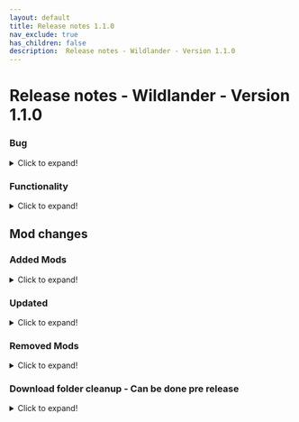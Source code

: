 ```yaml
---
layout: default
title: Release notes 1.1.0
nav_exclude: true
has_children: false
description:  Release notes - Wildlander - Version 1.1.0
---
```


# Release notes - Wildlander - Version 1.1.0

### Bug

<details>
  <summary>Click to expand!</summary>
  
<div class="Info" markdown="1"> 
[WL-1288](https://ultimateskyrim.atlassian.net/browse/WL-1288 )	Northwatch keep habour - Overgown	

**Solution**:	Disabled tree

[WL-1286](https://ultimateskyrim.atlassian.net/browse/WL-1286 )	Dwarven breakdown recipes giving more weight of fragments than original item	

**Solution**:	Added breakdowns for Dwarven Cutlery and corrected existing recipes so that fragments are based on 5 fragments per kilo.

[WL-1285](https://ultimateskyrim.atlassian.net/browse/WL-1285 )	Immersive Patrols NPC's might not be using proper head parts for High Poly Head	

**Solution**:	Swapped regular head parts for high poly head versions.

[WL-1284](https://ultimateskyrim.atlassian.net/browse/WL-1284 )	Wolf conjuration summon flees when injured	

**Solution**:	Tagged all summons with KYWD_NoFearYield

[WL-1283](https://ultimateskyrim.atlassian.net/browse/WL-1283 )	Drink/Refill hotkey does not work	

**Solution**:	Added a bit of code to SunHelm's startup to force initialize some missing settings. The hotkey now works as designed

[WL-1282](https://ultimateskyrim.atlassian.net/browse/WL-1282 )	Immersive Speechcraft guard dialogue is broken, only displays "Nevermind"	

**Solution**:	Fixed conditions in combat speech subtopics, works properly now

[WL-1280](https://ultimateskyrim.atlassian.net/browse/WL-1280 )	Spell selection is erroneously displaying when users create a custom class	

**Solution**:	Edited the manual skill selection script to bypass the spell selection state entirely, and jump straight to the final state

[WL-1277](https://ultimateskyrim.atlassian.net/browse/WL-1277 )	Animal death item lists are still accessible when animals turn to dust post-Raise Dead	

**Solution**:	Removed all items from all DeathItem animal and monster leveled lists referenced by Hunterborn.

[WL-1274](https://ultimateskyrim.atlassian.net/browse/WL-1274 )	Double hotkey - FLP and Predator vision	

**Solution**:	Moved Nightvision and Heat (Predator) vision to [ and ] respectively

[WL-1271](https://ultimateskyrim.atlassian.net/browse/WL-1271 )	Corproial Dragons doesnt appear to be working correctly	

**Solution**:	Hunterborn had a built-in method of preventing the mod from starting during startup, as well as some other tricky checks. I re-edited the MCM and MAIN scripts to properly initialize, load, and implement the settings, and everything now appears to be working properly.

[WL-1268](https://ultimateskyrim.atlassian.net/browse/WL-1268 )	Nightgale inn is really dark! 	

**Solution**:	Added a candle to the bar to make things a bit less dark at night.

[WL-1267](https://ultimateskyrim.atlassian.net/browse/WL-1267 )	Mjoll the lioness - Not my follower - but i can ask her to carry gear	

**Solution**:	Fixed improper condition ordering on a Mjoll-specific trade dialogue (60020)

[WL-1266](https://ultimateskyrim.atlassian.net/browse/WL-1266 )	"Combination" horse armor recipes result in an overabundance of crafting XP	

**Solution**:	Tagged all the "adorned" horse armors with No Crafting Experience

[WL-1265](https://ultimateskyrim.atlassian.net/browse/WL-1265 )	Various recipes adding hoods to helmets result in too much crafting XP, and many of the helmeted hoods are missing breakdown/separation recipes	

**Solution**:	Tagged all the "hooded helmet" items with No Crafting Experience, and added breakdown recipes for any hooded helmets still missing them.

[WL-1264](https://ultimateskyrim.atlassian.net/browse/WL-1264 )	Steel Furred Cuirass and Steel Furred Plate Cuirass utilize Craftsmanship instead of Advanced Blacksmithing	

**Solution**:	Edited Steel Furred Cuirass and Steel Furred Plate Cuirass to utilize Advanced Blacksmithing, and edited their recipes for parity with other similar items

[WL-1263](https://ultimateskyrim.atlassian.net/browse/WL-1263 )	Many Ancient Nordic Hero items can be crafted with the basic crafting perk, instead of Advanced Blacksmithing as intended	

**Solution**:	Edited all Ancient Nordic Hero recipes to utilize Advanced Blacksmithing instead of Craftsmanship.

[WL-1262](https://ultimateskyrim.atlassian.net/browse/WL-1262 )	Missing breakdown recipes for divine replica amulets	

**Solution**:	Added missing breakdown recipes for the nine divine replica amulets

[WL-1261](https://ultimateskyrim.atlassian.net/browse/WL-1261 )	Recipes for fully assembled jewelry (for example, Gold Amber Circlet) are providing tons of experience because of their value	

**Solution**:	Tagged the fully assembled items with NoCraftingExperience. Crafting experience will instead come from creating the base materials (gems and base items). Ideally you'd have experience from setting the gems as well, but this is a limitation of basing XP gain on value.

[WL-1260](https://ultimateskyrim.atlassian.net/browse/WL-1260 )	Amulet Replicas erroneously do not require Advanced Blacksmithing	

**Solution**:	Added Advanced Blacksmithing perk requirement to all divine amulet replicas (excluding Zenithar's, which only requires steel)

[WL-1259](https://ultimateskyrim.atlassian.net/browse/WL-1259 )	Ultrawide resolution support for 21:9 and 32:9 monitors	

**Solution**:	Added full support for 21:9 and 32:9 monitors. All HUD elements have been adjusted and rescaled, scripts updated, and launcher updated. Thanks to user LeapDay for their help, plus the Wildlander team.

[WL-1257](https://ultimateskyrim.atlassian.net/browse/WL-1257 )	Better landscape conflict resolution	

**Solution**:	I ran through all landscape records edited by all mods and ensured they are properly conflict resolved, and use intended fixes where appropriate.

[WL-1255](https://ultimateskyrim.atlassian.net/browse/WL-1255 )	Edit Immersive Speechcraft options and menu to be more immersive	

**Solution**:	Edited all Immersive Speechcraft options to more closely resemble the modals from The Sims, e.g. they are descriptive actions instead of spoken lines.

[WL-1253](https://ultimateskyrim.atlassian.net/browse/WL-1253 )	Irnskar ironhand having a conversatiuon from inside of a tree.	

**Solution**:	Moved Tree back closer to the wall

[WL-1251](https://ultimateskyrim.atlassian.net/browse/WL-1251) Dawn of skyrim NPC "Nilera" sells a Daedra heart every refresh

**Solution**: Removed Heart from merchant chest.

[WL-1250](https://ultimateskyrim.atlassian.net/browse/WL-1250) Illusion upkeep spells

**Solution**: Corrected perks which were incorrectly inflating the upkeep costs

[WL-1246](https://ultimateskyrim.atlassian.net/browse/WL-1246) Quest Waking nightmare - when on step release the miasma  - And your pretending yto be casimir - you can see your player's body in front of camera \(video attached\)

**Solution**:

[WL-1244](https://ultimateskyrim.atlassian.net/browse/WL-1244) \[Smithing Exploit\] Mammoth tusk breakdown

**Solution**: Added NoCraftingExperience to all Ingredients crafted by Wildlander, and changed nordic amulet/necklace recipes to use a small animal bone instead of bonemeal

[WL-1242](https://ultimateskyrim.atlassian.net/browse/WL-1242) Brynwolf in Thieves guild gear is "Armless"

**Solution**: Added the entire Thieves Guild faction to the NPC clothing exception list. I also adjusted the navmesh for the Thieves Guild HQ to go around the brazier.

[WL-1236](https://ultimateskyrim.atlassian.net/browse/WL-1236) Mudcrabs/Chaarus have bones - real crabs have a exoskeleton so shouldnt give bones

**Solution**: Removed Bones from the loot lists

[WL-1233](https://ultimateskyrim.atlassian.net/browse/WL-1233 )	Traps at Rundil's alter (winterhold) are more or less completely invisible 	

**Solution**:	This one continues to be a huge pain in the ass, so I just left the rune that kills Rundi, and removed the others.

[WL-1230](https://ultimateskyrim.atlassian.net/browse/WL-1230) Wooden chests and wooden barrels are inequal in weight

**Solution**: Both items now have same weight

[WL-1229](https://ultimateskyrim.atlassian.net/browse/WL-1229) Spider webs are generally too bright and white, despite being edited by Spider Webs and Particles for ENB

**Solution**: Edited their textures to be a little darker, though they are still a bit bright maybe

[WL-1219](https://ultimateskyrim.atlassian.net/browse/WL-1219) MCM Suggestions

**Solution**: Set Requiem and Skald’s Mail so that smithing books are non mandatory, and the courier will still deliver important letters. I also nerfed Hunterborn’s Bounty bonus by 75%

[WL-1216](https://ultimateskyrim.atlassian.net/browse/WL-1216 )	AlchDrink_NirnSpringTea "Nirn Spring Tea" [ALCH:300402E0] - Gives 50% MR, 25 Magic regen and 25 fortify. Can be used while in combat. needs a nerf	

**Solution**:	Reduced effects to 5 fortify / 5 regen / 5 MR

[WL-1215](https://ultimateskyrim.atlassian.net/browse/WL-1215) Beitild "Beitild" \[NPC\_:00013612\] cannot be killed for dark brotherhood quest 

**Solution**: Added No flee keyword to this NPC \(and to ebony warrior\)

[WL-1213](https://ultimateskyrim.atlassian.net/browse/WL-1213) Further crafting fixes

**Solution**: Added Breakdown recipes for Backpacks, Daedric armor, Dawnguard armor and several horse Saddles which were missing one

[WL-1204](https://ultimateskyrim.atlassian.net/browse/WL-1204) Adding a new item to favourites isnt removing from the breakdown menu when using a keyboard \+ controller \(and using the F kley\)

**Solution**: Script for breakdown menu was only refreshing favorites when using the key from controller. This has been corrected,

[WL-1195](https://ultimateskyrim.atlassian.net/browse/WL-1195) Solitude Outlaw Refuge chef was not selling any food items \(despite buying them\)

**Solution**: For whatever reason, having his buy/sell list set to VendorItemsInnkeeper was not populating his inventory \(maybe because he didn’t belong to the innkeeper faction?\) In any case, selecting a different vendor list allowing food seems to have done the job

[WL-1193](https://ultimateskyrim.atlassian.net/browse/WL-1193) Whiterun Guards still say the player has "the jarl's confidence", despite the player being a fresh char

**Solution**: The vanilla guard dialogue responsible was overwritten by Guard Dialogue Overhaul. I reset it to vanilla/USSEP, and adjusted the conditions to check for whiterun thaneship \(Favor253 quest == stage 20\)

[WL-1190](https://ultimateskyrim.atlassian.net/browse/WL-1190 )	typo on perk REQ_Alchemy_AlchemicalLore2 "Alchemical Lore" [PERK:000C07CA]	

**Solution**:	Corrected Spelling

[WL-1189](https://ultimateskyrim.atlassian.net/browse/WL-1189) Flame Powder unavailable to craft

**Solution**: Removed the reference to the smelter in the perk description.

[WL-1188](https://ultimateskyrim.atlassian.net/browse/WL-1188) Missing Breakdown recipes.

**Solution**: Added breakdown recipes for Cloaks and fur hoods.

[WL-1187](https://ultimateskyrim.atlassian.net/browse/WL-1187) Marksman perks reference Expertise in the description which doesn't actually exist.

**Solution**:  Perk Description corrected

[WL-1184](https://ultimateskyrim.atlassian.net/browse/WL-1184) Crafting a Stack of items grants the same XP as crafting a single item

**Solution**: XP script corrected to multiply the XP by number crafted.

[WL-1183](https://ultimateskyrim.atlassian.net/browse/WL-1183) XPMSSE still generates a bunch of suspended errored stacks

**Solution**: Script fix applied to prevent these errors.

[WL-1181](https://ultimateskyrim.atlassian.net/browse/WL-1181) Male skin textures are too shiny

**Solution**: Made less Shiny

[WL-1180](https://ultimateskyrim.atlassian.net/browse/WL-1180) Summoned Dremora are susceptible to fear fleeing

**Solution**: Added No flee Keyword

[WL-1176](https://ultimateskyrim.atlassian.net/browse/WL-1176) Armor\_LinenMonkBootsBlack\_Breakdown \[COBJ:FE023A6D\] Not working

**Solution**: Corrected erroneous Archmage boots entries in the conditions to be able to break down this item.

[WL-1175](https://ultimateskyrim.atlassian.net/browse/WL-1175) Random CTD in solitude SkyrimSE.exe\+9C2DCF
**Solution**:

[WL-1173](https://ultimateskyrim.atlassian.net/browse/WL-1173) Crafting lockpicks \(need just first Smithing and first Lockpicking perks\) grants a LOT of exp for virtually zero gold investment; iron frags are cheap! Probably needs reworking.

Solution: The bulk Lockpick \(10\) recipe used a token that for some reason was causing double XP gain. Edited the recipe to simply produce 10 standard lockpick misc items.

Also reduced the value of lockpicks to 5 and edited their recipes to require 2 fragments, so they give less overpowered crafting XP

[WL-1170](https://ultimateskyrim.atlassian.net/browse/WL-1170) Add smelter to winterhold - Somewhere in this area

**Solution**: Added smelter next to the crafting area at the rear of Birna’s oddments.

[WL-1169](https://ultimateskyrim.atlassian.net/browse/WL-1169) \[Quest\] Sinding has a speechcraft “hand over your variables” line when you tell him hircine says he needs to die, and he responds so be it”

**Solution:** Exempted WerewolfBeastRace from Immersive Speechcraft mechanics.

[WL-1168](https://ultimateskyrim.atlassian.net/browse/WL-1168) Turning the lantern on, then storing it in a chest doesnt turn it off, nor will it let you turn it off with the L key

**Solution:** Reworked the lantern code. The light will turn off automatically if you remove the lantern, and have no lanterns left in your inventory.

[WL-1167](https://ultimateskyrim.atlassian.net/browse/WL-1167) Followers aren't using player crafted healing potions

**Solution**: Added suggested mod NPC's Use Potions

[WL-1166](https://ultimateskyrim.atlassian.net/browse/WL-1166) Riding in 1st person - Jumped off a cliff, My horse despawned on death.

**Solution**: Removed deleteonunload keyword from horse clone records.

[WL-1164](https://ultimateskyrim.atlassian.net/browse/WL-1164) \[Quest\] Barbas gets stuck on a tree just outside of Falkreath and cant progress the quest

**Solution:** Moved the offending tree off the road onto the nearby grass.

[WL-1163](https://ultimateskyrim.atlassian.net/browse/WL-1163) Toolkits missing breakdown recipes

**Solution:** Added breakdown recipes for all toolkits. Steel for ones requiring steel, coal and kindling for the wooden ones

[WL-1161](https://ultimateskyrim.atlassian.net/browse/WL-1161) Master locked safe in Markarth isn't marked as owned

**Solution:** Assigned ownership to TownMarkarthFaction

[WL-1159](https://ultimateskyrim.atlassian.net/browse/WL-1159) Random fire in the middle of Proudspire manor

**Solution:** Embers XD was overwriting proudspiremanortnf for this reference. Forwarded the latter as intended

[WL-1158](https://ultimateskyrim.atlassian.net/browse/WL-1158)  bulk recipes for fragments to ingots

Solution: Added bulk recipes for 5 and 10 ingots

[WL-1155](https://ultimateskyrim.atlassian.net/browse/WL-1155 )	Laundry clipping with tree - Darkwater crossing	

**Solution**:	Deleted tree

[WL-1153](https://ultimateskyrim.atlassian.net/browse/WL-1153) Breakdown menu has two recipes to craft “disabled” weapons

Solution: Removed Recipes

[WL-1149](https://ultimateskyrim.atlassian.net/browse/WL-1149) Thieves guild - Training chests contain loot

**Solution:** Created non-loot, non-respawning versions of the chests and also included the linked script fix mod so that chest relock seconds after being opened. 

[WL-1148](https://ultimateskyrim.atlassian.net/browse/WL-1148 )	Floating tree in solitude (next to imperial Alehouse)	

**Solution**:	Moved Tree

[WL-1146](https://ultimateskyrim.atlassian.net/browse/WL-1146) Cutpurse perk effects does not match description  REQ\_Pickpocket\_Cutpurse "Cutpurse" \[PERK:00058202\]

**Solution:** Changed text to indicate 100%

[WL-1145](https://ultimateskyrim.atlassian.net/browse/WL-1145) All of the horses at the Dawnstar/Morthal/Dragonbridge Stables are free

**Solution:** Changed ownership of horses to town factions.

[WL-1144](https://ultimateskyrim.atlassian.net/browse/WL-1144 )	Happy little Floating tree next to windpeak Inn	

**Solution**:	Moved trees so they are in the floor

[WL-1142](https://ultimateskyrim.atlassian.net/browse/WL-1142) \[Icle marker\] NPC hammering on fresh air!

**Solution:** Moved Idle marker to correct location

[WL-1141](https://ultimateskyrim.atlassian.net/browse/WL-1141) Leather strips & dark leather - Recipes only available via player crafting - not on  work stations

**Solution:** Added Recipes to the Tanning rack object.

[WL-1140](https://ultimateskyrim.atlassian.net/browse/WL-1140 )	Floating lantern outside of Olava the feebles house in whiterun	

**Solution**:	Disabled Lantern

[WL-1136](https://ultimateskyrim.atlassian.net/browse/WL-1136) roast meat keybind when standing next to a campfire is empty, but player crafting has meat recipes.

**Solution:** Disabled Roast meat keybind - Functionality has been folded into player crafting.

[WL-1134](https://ultimateskyrim.atlassian.net/browse/WL-1134) Track abilility in game is disabled, so why does Bone Amulet of the Full Moon crafting recipe still exist

**Solution:**  Bone Amulet of the Full Moon crafting recipe disabled

[WL-1132](https://ultimateskyrim.atlassian.net/browse/WL-1132) Borgakh the Steel Heart - Cannot recruit even with 100 speech as a none orc.

**Solution:**  Corrected her recruitment checks.

[WL-1131](https://ultimateskyrim.atlassian.net/browse/WL-1131) Enchant Lvl 100 does work, but only at 55% instead of 75% magnitude

**Solution:**  Increased effect to 75% magnitude as described in the perk

[WL-1130](https://ultimateskyrim.atlassian.net/browse/WL-1130) Player crafting bug - When near a heatsource, can only use chef toolkit. Survival is greyed out.

**Solution:**  Enchanting via honed metal wasn't correctly resetting the flag, So player crafting believed the player was talking to a blacksmith

[WL-1127](https://ultimateskyrim.atlassian.net/browse/WL-1127 )	[Clip] Solitude -Tree growing our of left side of archway (both front and back - two trees)	

**Solution**:	Disabled Trees

[WL-1125](https://ultimateskyrim.atlassian.net/browse/WL-1125 )	Blue palace - Floating Candle in courtyard 	

**Solution**:	Removed Candle

[WL-1112](https://ultimateskyrim.atlassian.net/browse/WL-1112) using alt\+tab causes weird 3rd person behaviour

**Solution:**  Moved Duel Wield Parry from Alt to Control. 

[WL-1111](https://ultimateskyrim.atlassian.net/browse/WL-1111) Going into console shows a unknown variable error

**Solution:**  Removed variable from setup script.

[WL-1110](https://ultimateskyrim.atlassian.net/browse/WL-1110) NPC Overhauls. \(Madesi, Keevara, Cicero, Veezara, Nenya\)

**Solution:** Adjusted all mentioned NPC’s to be better fitting.  

[WL-1108](https://ultimateskyrim.atlassian.net/browse/WL-1108) CTD - running from riverwood to whiterun - foggy weather - SkyrimSE.exe\+C2A5F3

**Solution:** Still not entirely sure about the cause of this one, so I’m trying a nuclear solution where I revert the weather record entirely back to Update.esm \(versus the CW edits\).

[WL-1107](https://ultimateskyrim.atlassian.net/browse/WL-1107) Tools - vendor purchase

**Solution:**

* Added Alchemist’s Toolkit to VendorGoldApothecary list
* Added Chef’s Tools to VendorGoldInn
* Added 5 counts of the 75% chance toolkit list to VendorGoldMisc

[WL-1106](https://ultimateskyrim.atlassian.net/browse/WL-1106) Dual wield weapons - off hand invisible

**Solution:** Added Simple Dual Sheath.

[WL-1105](https://ultimateskyrim.atlassian.net/browse/WL-1105) Bashing with torches gives destruction exp

**Solution:** This is no longer an issue, now that you cannot attack dummies directly to gain experience.

[WL-1104](https://ultimateskyrim.atlassian.net/browse/WL-1104) Missing recipe - Lantern oil A1247D91

**Solution:** Added Crafting recipes for this item

[WL-1103](https://ultimateskyrim.atlassian.net/browse/WL-1103) Starting as a nightblade - no tooltip for other toolkits shown in forge

**Solution:** Added missing forge recipes for toolkits. They will now be craftable at the forge as well.

[WL-1102](https://ultimateskyrim.atlassian.net/browse/WL-1102) Started as a Nightblade - Gave me 9 perks to spend!

**Solution:** 

[WL-1101](https://ultimateskyrim.atlassian.net/browse/WL-1101) Using f10 to start as a vampire in Karthwasden trigger a crash on spawn SkyrimSE.exe\+7BEC84

**Solution:** Moved Spawn point away from the scripted event which was triggering the crash.

[WL-1100](https://ultimateskyrim.atlassian.net/browse/WL-1100) Nemesis Unlimited Behavior Engine - crashes on engine update

**Solution:**  This could be related to antivirus / windows defender, as I have to disable my windows defender every time I want to run any of the patchers. We should include a note about this in any customization resources

[WL-1099](https://ultimateskyrim.atlassian.net/browse/WL-1099) FAL Skin Shaved Version for Female SE - does weirdness with the left ear

**Solution:** Hid the FAL normal map for female head, and allowed Cyb’s to take precedence. This appears to have worked with no issue - somewhat surprising, since the normals were technically generated from different textures and maybe even different meshes.

[WL-1098](https://ultimateskyrim.atlassian.net/browse/WL-1098) Firepit in moorside Inn not recognized for food cooking as "nearby flame"

**Solution:** Added Embers XD proprietary static records to the campfire fire detection formID list

[WL-1097](https://ultimateskyrim.atlassian.net/browse/WL-1097) Healing Poultice Recipe incorrect \(item 8141d2CD\)

**Solution:** Swapped in custom written copy with accurate instructions, materials, and requirements

[WL-1094](https://ultimateskyrim.atlassian.net/browse/WL-1094) Hunters still have various callouts when attacking animals

**Solution:** I covered many of the uncovered attack dialogues \(listed in dialogue topic &#96;00013ee3&#96;\) with a condition to not attack if the actor has the animal keyword.

[WL-1092](https://ultimateskyrim.atlassian.net/browse/WL-1092) J's bugfixes

**Solution:** Various script fixes to prevent papyrus errors.

[WL-1091](https://ultimateskyrim.atlassian.net/browse/WL-1091) Steel buckle - crafting recipe exists, but nothing can be made with them!

**Solution:** Disabled recipe

[WL-1085](https://ultimateskyrim.atlassian.net/browse/WL-1085) Dawn of Skyrim skooma merchants do not actually sell skooma / don't have a faction & chest associated \(with the likely exception of "Ferrum" in Riften

**Solution:** These vendors were drawing from the VendorListApothecary, but that vendor list no longer accepts skooma/drugs because of Requiem’s addition of the BlackMarket keyword.

I created a separate vendor list for Skooma dealers \(VendorItemsSkoomaDealer\) that includes the black market keyword, and assigned this new vendor list to the InconNPC’s dealers.

[WL-1078](https://ultimateskyrim.atlassian.net/browse/WL-1078) Looking at some fires drop the fps hard. \(about -120 FPS for me\)

**Solution:**  Adjusted ENB Settings.

[WL-1076](https://ultimateskyrim.atlassian.net/browse/WL-1076) Armor material keywords need reverting to vanilla for Item Degradation's ini to process correctly.

**Solution:** Reverted all vanilla armor material keywords to their og EDID’s \(all DLC’s \+ update as well\)

[WL-1074](https://ultimateskyrim.atlassian.net/browse/WL-1074) ENB wetness and night eye

**Solution for wetness:** Disabled cubemap, adjusted fresnel fences as instructed. Nighteye corrected via installing the correct files.

[WL-1072](https://ultimateskyrim.atlassian.net/browse/WL-1072) Dawnguard questline does not continue after refusing Harkon and returning to fort dawnguard

**Unable to Correct.** According to the info at [this UESP link, ](https://en.uesp.net/wiki/Skyrim:Bloodline)the conclusion of the Bloodline quest sometimes bugs and does not properly start A New Order. This issue did not occur for me.

If it does occur, it seems simple enough to advance the quest stages mentioned in the description.

[WL-1069](https://ultimateskyrim.atlassian.net/browse/WL-1069) Dwarven Masterful Light Crossbow's cannot be tempered - even with all perks "you dont know how to improve this yet" Despite it appearing on the grindstone

**Solution:** Removed the keyword preventing the temper of enchanted light crossbows.

[WL-1051](https://ultimateskyrim.atlassian.net/browse/WL-1051) Blacksmiths will not improve Nordic Armor

**Solution:** Distributed Nordic Smithing perk to a bunch of blacksmiths throughout the world. Mostly nords, and blacksmiths whose skill would qualify them.

[WL-1036](https://ultimateskyrim.atlassian.net/browse/WL-1036) Malyn Varyn \(Azura's Star warlock\) is too far away upon entering the cell, creating a scenario where the player becomes dialogue locked while enemies are attacking

**Solution:** Moved his reference marker even closer to the player spawn marker. This is a weird one - we patched it in response to Just Wildy not encountering Malyn until much further into the cell, but there’s no explanation as to why Malyn was not on his original marker, as its location is not edited.

In any case, moved it closer to be surer the situation will not happen.

[WL-1034](https://ultimateskyrim.atlassian.net/browse/WL-1034) Frostfall messages are annoying, there's too many

**Solution:** Nullified a lot of Frostfall’s generic status updates. Will see if more crop up during gameplay that require fixing

[WL-1032](https://ultimateskyrim.atlassian.net/browse/WL-1032) Immersive Speech/Dialogue affects children

**Interim solution:** Added &#96;ischild == 0&#96; conditions on Immersive Speechcraft dialogue topics and quest. In the future, would be cool if this were doable via vaSynth or whatevs.

[WL-1030](https://ultimateskyrim.atlassian.net/browse/WL-1030) Innkeepers keep repeating their "greeting" dialogue; doubly annoying when re-entering the cell from a bath, or card game

**Solution:** Created custom script &#96;WL_TavernGreetingsPreventer&#96; that updates a global for each of the 10 tavern greetings. I also added a global condition to the dialogues. This prevents the dialogues from playing more than once per character.

[WL-1027](https://ultimateskyrim.atlassian.net/browse/WL-1027 )	Aetherial Helmet night vision bug	

**Solution**:	Caused by the Nightvision - no shaders bug. Launcher update for 1.1 will fix this

[WL-1023](https://ultimateskyrim.atlassian.net/browse/WL-1023) Bow-bashing dummies gains Marksman experience

**Solution:** This is no longer an issue, now that you cannot attack dummies directly to gain experience.

[WL-1022](https://ultimateskyrim.atlassian.net/browse/WL-1022) The level 100 enchanting perk text is confusing users

**Solution:** Changed text to highlight that the player receives a USABLE POWER

[WL-1019](https://ultimateskyrim.atlassian.net/browse/WL-1019) Medium/Low/Potato ini's need tweaking for shadows, rain occlusion

**Solution:** changed Precipitation Occlusion setting to 1 in all SkyrimPrefs ini’s.

[WL-1014](https://ultimateskyrim.atlassian.net/browse/WL-1014) The Two Handed Master perk: Mighty Strike says in it's description it provides Expertise \(instead of AP\) ans not only that, but it doesn't provide any Armor Penetration at all ,tested several times

**Solution:** Changed the copy to read \[Damage x1.25\]

[WL-1012](https://ultimateskyrim.atlassian.net/browse/WL-1012) \[Crafting\] Fragments cannot be turned into Ingots using honed metal

**Solution:** I believe this was related to the globals problem in the honed metal script \(can’t find the linked issue, but Lizzy found it when enchanting or selecting a different service besides straight crafting\). I was not able to reproduce this issue after the fix, so hopefully that is the case.

[WL-1008](https://ultimateskyrim.atlassian.net/browse/WL-1008) \[PWP\] Unable to purchase Hjerim

**Solution:** Dialog conditions for No Favor relationship rank were >=2 instead of <2.

[WL-1007](https://ultimateskyrim.atlassian.net/browse/WL-1007) \[PWP\] Incorrect Honeyside Cost

**Solution:** Honeyside \(Riften\) No Favor cost is 18750. This is the Breezehome \(Whiterun\) Favor cost. Likely the dialogue condition is checking against the wrong global.

[WL-1004](https://ultimateskyrim.atlassian.net/browse/WL-1004 )	Werewolves are not Hunterborn-harvestable	

**Solution**:	Hunterborn was using the Dawnguard Loot leveled list for werewolves, instead of the requiem linked to the actual NPC's

[WL-997](https://ultimateskyrim.atlassian.net/browse/WL-997) Absorb Essence and possibly other spells don't have archetypes for spell research

**Solution:** Added appropriate archtypes for new requiem spells.

[WL-992](https://ultimateskyrim.atlassian.net/browse/WL-992) Left Casting/ Weapon swingind NOT working while standing

**Solution:** Installed Dual Wield Block, should be fixed

[WL-990](https://ultimateskyrim.atlassian.net/browse/WL-990) Sybille Stentor keeps walking outside and dying to sunlight

**Solution:** Increased Ms. Stentors base health so that the sun does not kill her outright.

[WL-989](https://ultimateskyrim.atlassian.net/browse/WL-989) I activated a training dummy and selected to train 2-handed skill for 4 hours. The skill gain was about 1/30 of a skill level. My 2 handed skill level is 27.

**Solution:** Installed Train and Study Requiem Patch

[WL-984](https://ultimateskyrim.atlassian.net/browse/WL-984) Starting a new game, when finish mapping the keys and show a modal saying its all ready and crash in the character creation menu fiss.dll\+4481

**Potential solution:** Added some &#96;Utility.Wait()&#96;'s to the FISS loading operations in the Wildlander startup script. There are still FISS operations in Hunterborn and MoreHUD that this would not account for, but this padding will hopefully be enough to prevent the issue.

[WL-982](https://ultimateskyrim.atlassian.net/browse/WL-982) Hunterborn not giving some materials

**Solution:** Issue here is that Venomous Spittle comes from Requiem, versus Hunterborn’s venom\(s\). I replaced the instances of Venomous Spittle within the blood vial recipe, and also replaced any other instances of Venomous Spittle with appropriate venom\(s\).

[WL-977](https://ultimateskyrim.atlassian.net/browse/WL-977) Remove non-smithing/metal recipes from Forge to assuage user confusion, add NoCraftingExperience keywords to all pertinent items

**Solution:** Any None-metal item no longer requires a forge to craft. but does not give smithing XP as a result

[WL-974](https://ultimateskyrim.atlassian.net/browse/WL-974) Erik the Slayer looks too old.

**Solution:** Model has been adjusted to suit his age.

[WL-973](https://ultimateskyrim.atlassian.net/browse/WL-973) No Light version of the Stormcloak Cuirass appears to exist in game.

**Solution:** Made the featured armor record back into Light.

[WL-972](https://ultimateskyrim.atlassian.net/browse/WL-972) Killed level 37 "Renald Bridgette" and when trying to loot his hooded robes of quickening they do not appear in my inventory

**Solution:** Hooded Robes were apparently using the wrong swap script

[WL-971](https://ultimateskyrim.atlassian.net/browse/WL-971) Thalmors believe Dragon Bridge is the Ultimate Rebel Village or something

**Solution:** Corrected the AI package of the Added Thalmor patrols so they dont think they are common bandits

[WL-968](https://ultimateskyrim.atlassian.net/browse/WL-968) Short male hairstyles clip with neck

**Solution:** Reinstalled HPH and ticked the option to patch the vanilla hairstyles. appears to have fixed the issues

[WL-966](https://ultimateskyrim.atlassian.net/browse/WL-966) The X hud button is cancelled out by too many actions

**Solution:** the improved / more airtight logic of the updated Hide HUD code fixes these issues.

[WL-962](https://ultimateskyrim.atlassian.net/browse/WL-962) I completed part of the civil war Reunification of Skyrim to retake the Pale for the Legion. Afterwards when I visited again the Imperial guards supposed to be there are now walking around wearing no armor and only loincloths.	

"**Background**: My theory on the cause of this issue is that the base record for these Imperial guards (6189040c) is flagged to use the template’s inventory, and the template (LvlGuardImperial 1fc62) has a Requiem script assigned to conditionally add gear, versus a standard method like adding gear to their inventory.

**Solution**: I have removed the “Use Inventory” flag from each of the 3 ETaC Dawnstar Imperial guards, and given them gear from leveled list CWSoldierImperialGear. This will bypass the need to grab gear from that script, and if that was the issue, they should have gear now."

[WL-961](https://ultimateskyrim.atlassian.net/browse/WL-961) Fort Hraggstad's outside trap door of the collapsed tower to the right.

**Solution:** No Snow Under Roofs was reverting Forts' re-instatement of the tower. Fort mod has been given precedence, fixing the issue.

[WL-954](https://ultimateskyrim.atlassian.net/browse/WL-954) In Honed Metal, if your select the option to have NPCs have rare materials, when you try any of the HM menu options, the menu closes, and the PC is frozen in place.

**Unable to Replicate.** This is likely fixed by the newest version of Honed Metal

[WL-953](https://ultimateskyrim.atlassian.net/browse/WL-953) CTD when trying to interact with Adrianne Avenicci Honed Metal dialogue additions.

**Unable to Replicate.** This is likely fixed by the newest version of Honed Metal

[WL-945](https://ultimateskyrim.atlassian.net/browse/WL-945)	[Clipping] Basil's house in Riverwood has multiple trees clipping through it	

**Solution**:	Removed Tree from House

[WL-939](https://ultimateskyrim.atlassian.net/browse/WL-939) After loading my most recent saves I am able to play the game but after engaging in dialogue or about 3 minutes in, SkyrimSE.exe\+10B9F52

**Solution:** RLO Adds new models for the noble on horseback random encounter. One of these nobles is triggering the crash. Reverted to Vanilla.

[WL-937](https://ultimateskyrim.atlassian.net/browse/WL-937) Train Dummies are overpowered.

**Solution:** Removed the ability to gain experience from dummies by straight up hitting them; removed the Train and Study dummies from the list of dummies that grant xp. there is not a way by default to differentiate between skills. It would be possible in the future to un-globalize the experience multiplier per skill, but I don’t think it’s worth the effort right now.

[WL-936](https://ultimateskyrim.atlassian.net/browse/WL-936) Iron Lantern will not equip properly. Prompts character to place a storage chest upon equipping

**Solution** I'm going to add QuickLight ro replace Wearable Lanters. Perhaps in the future we can expand on quicklight to utilize an "oil" resource, the same as Wearable Lanterns.

[WL-933](https://ultimateskyrim.atlassian.net/browse/WL-933) Captain Veleth is being renamed by Real Names \(DLC2 guy fighting ash spawn\)

**Solution:** Added Captain Veleth to Real Names' exceptions formlist

[WL-929](https://ultimateskyrim.atlassian.net/browse/WL-929) Easy smithing Levels exploits

**Solution:** Added the NoCraftingExperience keyword to:

* All kindling
* All tinder
* Wooden Walking Stick
* Medicinal Salve

[WL-928](https://ultimateskyrim.atlassian.net/browse/WL-928) Dovah Sonaak textures being overwritten with Project clarity

**Solution:** Hid pertinent textures from Project Clarity.

[WL-926](https://ultimateskyrim.atlassian.net/browse/WL-926) I just hired Jenassa in Whiterun as a mercenary, was supposed to get charged 300 septims \(she is lvl10\), instead got charged 300 septims and then immediately another 215 septims for no apparent reason.

**Solution:** For some reason, hiring a mercenary sometimes “double charges” the player. I tried adding a check to the FLP hire/tame script to check for pre-existence in the Current Follower Faction, which hopefully will solve the problem.

[WL-924](https://ultimateskyrim.atlassian.net/browse/WL-924) Linen Monk Boots - Black \(swapped\) do not seem to be giving the swapped version

**Solution:** The swap script was using “SeparateHood” instead of “SeparateRobe” which maybe caused the issue????

[WL-921](https://ultimateskyrim.atlassian.net/browse/WL-921) When the Hall of the Vigilant is destroyed, the intact version of the Hall remains when it shouldn't

**Solution:** The issue is that NSUTR’s undestroyed version of the hall was not linked to the reference that enables when the Dawnguard questline starts \(when the hall is supposed to be destroyed\). I linked this version to that reference, and set its enable state to opposite of the parent \(so when the parent marker is enabled, this reference is disabled\).

[WL-920](https://ultimateskyrim.atlassian.net/browse/WL-920) Holding block does not cost any stamina

**Not an issue.** I vastly reduced the amount of stamina drain for blocking because NPC AI can’t account for it, and would turtle until their stamina was shot.

[WL-919](https://ultimateskyrim.atlassian.net/browse/WL-919) moreHUD carry weight does not update properly when bathing; reequipping a backpack, for example, will not update the total carry weight until player enters magic menu or receives an item

**Solution:** I added moreHUD’s refresh function &#96;UI.Invoke("HUD Menu", "_root.AHZWidgetContainer.AHZWidget" + ".RefreshWidgets")&#96; to the end of the animation events for bathing, both with and without soap.

[WL-914](https://ultimateskyrim.atlassian.net/browse/WL-914) Put EbonyMail armor crafting under Ebony crafting perk

**Solution**: Ebony Smithing requirement to Ebony Mail conversion recipes

[WL-913](https://ultimateskyrim.atlassian.net/browse/WL-913) Guards enter dialogue and interrupt when using forge or other objects

**Solution:** I removed the forcegreet package from Suspicious City Guards' stopquest scene. After testing, all of the other functionality remains intact except the annoying force greet

[WL-912](https://ultimateskyrim.atlassian.net/browse/WL-912) Guards comment negatively when training at the range...eg" don't do that", "Stop it" Please fix it for immersion

**Not an Issue:** Rather than removing the guard reactions when you swing your weapon, etc. \(which I do find cool\), I have prevented training dummies from providing experience when attacked directly, so there should not be a need to “fix” this

[WL-910](https://ultimateskyrim.atlassian.net/browse/WL-910) The gold a npc adds to their inventory after you train at them is not accessible for trade with the player

**Solution:** Issue resolved

[WL-909](https://ultimateskyrim.atlassian.net/browse/WL-909) Fort dawnguard dogs can be greeted or intimidated to hand over valuables.

**Solution:** Added conditions to Immersive Speechcraft quests preventing them from activating on the race DLC1ArmoredHuskyCompanionRace.

[WL-907](https://ultimateskyrim.atlassian.net/browse/WL-907) Sybille Stentor only pays close to nothing for any item regardless of value.

**Solution:** Issue resolved

[WL-901](https://ultimateskyrim.atlassian.net/browse/WL-901?atlOrigin=eyJpIjoiYzgwYTQ0ZjEyNzQzNGJhN2JmNjEyZTM0NmRhZWZhNjIiLCJwIjoic2hlZXRzLWppcmEifQ)	[Idle marker] In Riftern, around forge, theres a guy hammering the air	

**Solution**:	Solution: Shifted the idle marker over to the other side of the crane

[WL-898](https://ultimateskyrim.atlassian.net/browse/WL-898) Black Book Sallow Regent area is pitch black

**Solution:** ELE’s edits were causing weirdness with this cell, presumably bc of the unique darkness mechanic. Reverting the lighting templates/etc. fixed the issue and made the cell visible/navigable again.

[WL-896](https://ultimateskyrim.atlassian.net/browse/WL-896) using real names on Inconcequental NPC's Sometimes breaks the Interactions.

**Solution:** I gave all the Incon NPC’s their own names, which should prevent Real Names from running on them in the first place.

[WL-893](https://ultimateskyrim.atlassian.net/browse/WL-893) I purchased all the upgrades to Breezehome. Some containers aren't flagged as safe, mainly the wardrobes, end tables and cupboard on the main floor as well as upper floor. The chest in the master bedroom is also not flagged as safe container.

**Solution:** Many of the containers utilized by the housing mods are vanilla, and many of the vanilla containers are set to respawn by WACCF. I replaced \(hopefully\) all instances of these containers with custom empty/non-respawning versions, across all the player homes.

[WL-887](https://ultimateskyrim.atlassian.net/browse/WL-887) It looks like spending too much time \(15 \+ min\) in Racemenu at character creation starts an infinite load time.

**Unable to Replicate**. I left a character in initial race menu for ~30 minutes, loaded into the game just fine

[WL-886](https://ultimateskyrim.atlassian.net/browse/WL-886) Crafting any type of arrows or bolts gives insane amount of experience.

**Solution:** Added NoCraftingExperience keyword to the Quiver weapon records.

[WL-885](https://ultimateskyrim.atlassian.net/browse/WL-885) Hestla \(Vampire Smith in Castle Volikhar\) does not have Honed Metal options

**Solution:** Added Hestla to JobBlacksmithFaction.

[WL-881](https://ultimateskyrim.atlassian.net/browse/WL-881) You do not receive blessings of Azura, Mephala or Boethia in the Dunmer Temple in Windhelm

**Solution:** These effects were edited by Fozar’s so that you could only receive them if you had completed the corresponding Daedric quest. I added lessened versions of the blessings for players who have not yet completed the quests.

[WL-880](https://ultimateskyrim.atlassian.net/browse/WL-880) Missive to deliver weapon to prisoner in Cidhna Mine

**Solution:** Added all Cidhna Mine Expanded NPC’s to missives blocklist

[WL-879](https://ultimateskyrim.atlassian.net/browse/WL-879?atlOrigin=eyJpIjoiYzgwYTQ0ZjEyNzQzNGJhN2JmNjEyZTM0NmRhZWZhNjIiLCJwIjoic2hlZXRzLWppcmEifQ)	Cannot remove facepaint from Bosmer Male preset 1	

**Solution**:	Fixed as part of 1.1's NPC updates

[WL-878](https://ultimateskyrim.atlassian.net/browse/WL-878) I just came across "Return to Severin Manor" spell, and to be honest, that's just broken for Requiem

**Solution:** Disabled reference for the spellbook, added by Severin Manor Improvements.

[WL-876](https://ultimateskyrim.atlassian.net/browse/WL-876) Raven Rock blacksmith cannot craft or temper morrowind gear\(bonemold, chitin\)

**Solution:** Added the Bonemold and Chitin perks to Glover Mallory.

[WL-874](https://ultimateskyrim.atlassian.net/browse/WL-874) character spawns in the void

**Solution:** Interim fix is removing the Random option from the initial menu message. I think the reason this issue occurs is because our changes to Skyrim Unbound currently break some of its starts/presets, which is a larger issue with the current Skyrim Unbound implementation.

In the future, when we expand the starts, we should revisit the implementation. This will give us a chance to revisit the random feature as well.

A useful bit of code for implementing our own random feature will be &#96;Utility.RandomInt()&#96;, which allows us to cast an int’s value randomly \(e.g. &#96;int option = Utility.RandomInt(0,10)&#96;

[WL-873](https://ultimateskyrim.atlassian.net/browse/WL-873) CTD on saving, be it manual or quick, after getting the necromancers amulet and leaving the windhelm area. I can sometimes save once or twice after the amulet, usually thou CTD immediately. 0X0, 0x143CAC20360 and SkyrimSE.exe\+128C07

**Solution:** I Added [WIDeadBodyCleanup script](https://www.nexusmods.com/skyrimspecialedition/mods/62413/) to _unequip_ all items before the transfer, which apparently fixes the issue! 

[WL-870](https://ultimateskyrim.atlassian.net/browse/WL-870) After completing the Forsworn Conspiracy and going to Cidna mine peacefully I can not speak to anyone, draw any weapons, or interact with any objects.

**Not An Issue** / **Unable to Replicate**. When you go peacefully with the guards, there is a small moment before the guard lets you out where you are unable to interact with anything, but this appears by design. I am not sure if the update to Blood and Silver fixed this issue, or if it never existed to begin with, but I was able to interact with everyone in the mine past that point.

[WL-868](https://ultimateskyrim.atlassian.net/browse/WL-868) Honed metal broketh

**Unable to Replicate.** Very likely this was caused by the older version\(s\) and fixed with the update.

[WL-867](https://ultimateskyrim.atlassian.net/browse/WL-867) Followers are stuck in place after player waiting

**Unable to Replicate.** Perhaps fixed by the additional memory scripts can use to fire, or something borked over a long term playthrough for the user.

[WL-866](https://ultimateskyrim.atlassian.net/browse/WL-866) \[CTD\] I equipped a paper lantern than replaced it with an iron lantern and threw the paper lantern on the floor. SkyrimSE.exe\+AA07E4

**Unable to Replicate.** Could just be same ol Wearable Lanterns weirdness,

[WL-865](https://ultimateskyrim.atlassian.net/browse/WL-865) Riding Lydia - YIKES

**Solution:** Disabled the FLP dialogue options for… riding followers? whatever they are, they’re disabled now

[WL-863](https://ultimateskyrim.atlassian.net/browse/WL-863) When performing research \(eg 3 hours\) on visibility, an insane amount of experience is received on illusion and light.

**Solution:** Updated Plot’s spell research requiem patch, should fix this

[WL-862](https://ultimateskyrim.atlassian.net/browse/WL-862) vendor chest no lock in windhelm

**Solution:** Added a master lock to Ginda Ildram’s vendor chest.

[WL-860](https://ultimateskyrim.atlassian.net/browse/WL-860) There is no Abandoned Wolf Den, only a hole in the ground without any items.

**Not an Issue.** The abandoned wolf den is functioning as intended, i.e. it is just an abandoned wolf den with nothing in it. The user likely expected a dungeon, when the cell is intended as a place to rest.

[WL-859](https://ultimateskyrim.atlassian.net/browse/WL-859) Ancestor Glade extremely bright and saturated

**Solution:** The ancestor glade overarching worldspace was missing a lighting template record from ELE; forwarding this record to WildlanderFULL seems to have fixed the issue

[WL-858](https://ultimateskyrim.atlassian.net/browse/WL-858) Audio Overhaul Skyrim - Immersive Sounds Patch not carried over to Wildlander.esp

**Not an issue.** These edits are intended.

[WL-856](https://ultimateskyrim.atlassian.net/browse/WL-856) Alessandra be naked. \(priestess in Riften's hall of the dead\)

**Unable to Replicate.** Dunno what’s happening here

[WL-855](https://ultimateskyrim.atlassian.net/browse/WL-855) I can wear two sets of gloves, normal elven \(honed by Eorlund and enchanted\) and thalmor elven \(just enchanted, Eorlund cannot see them in the list and hone\). They are both in slot 33 \(checked in the inventory\).

**Solution:** The AMB thalmor variants did not have their proper Armor Addon/Armature records forwarded. Forwarding these records fixed the issue.

[WL-850](https://ultimateskyrim.atlassian.net/browse/WL-850) NPC bard "Karita" in the Windpeak Inn in Dawnstar has something wrong with her model/clothing. Her nipple can be seen with her default outfit.

**Solution:** Added an alternate version of the IB textures \(art, normal\) to Wildlander with no nipples/bits.

[WL-847](https://ultimateskyrim.atlassian.net/browse/WL-847) If you open the map and quickly pick a location to mark, there is a chance requiem fast travel restriction won't be enforced

**Solution:** Added Disable Fast Travel SKSE - No Janky Map UI

[WL-845](https://ultimateskyrim.atlassian.net/browse/WL-845) Riften boatman doesn't register you having the right amount of gold

**Solution:** The dialogue conditions were incorrect for ferrymen whose ferry costs were supposed to be FerryCostLocal; the dialogue was actually checking against FerryCost. Have updated all pertinent dialogues.

[WL-844](https://ultimateskyrim.atlassian.net/browse/WL-844) Adding and removing amulet from backpack leads to infinite experience

**Solution:** Removed the recipes for balance reasons. They are a neat idea, but a little odd in the wider scheme of WL, Like... why does wearing this random thing on my equipment give me a bonus

[WL-842](https://ultimateskyrim.atlassian.net/browse/WL-842) GIST and Requium Interaction - Soul Tomatoes do not act like Soul Gems

**Solution:** Added Xanza’s Requiem GIST patch mentioned in the description.

[WL-836](https://ultimateskyrim.atlassian.net/browse/WL-836) \[Gameplay\] You can use pep talk \("Greetings \(Speechcraft\)" option\) dialogue options on Dawnguard dogs

**Solution:** Added conditions to Immersive Speechcraft quests preventing them from activating on the race DLC1ArmoredHuskyCompanionRace.

[WL-835](https://ultimateskyrim.atlassian.net/browse/WL-835) Dead horse inventories cannot be looted without turning on manual loot option

**Solution:** Added a custom feature to Hunterborn whereby only horses will have the manual loot option. You can also loot them before Field Dressing, to ensure the items are not destroyed beforehand.

[WL-834](https://ultimateskyrim.atlassian.net/browse/WL-834) \[FLP?\] Beast Of Intangible, Ability to Change Race???

**Solution:** There were some leftover dialogue options applying to non-human actors. I removed an erroneous inventory dialogue option, and also routed the non-human “tactics” dialogue to the ordinary options \(while excluding things that didn’t make sense, like outfits and teaching spells\).

[WL-831](https://ultimateskyrim.atlassian.net/browse/WL-831) \[NPCS\] Some npcs have not had their facegen converted to High Poly Head. This mostly applies to npcs from the Bijin Mods. Some male npcs don't have high poly beards.

**Solution:** added proper headparts to Inconsequential NPC’s, Outlaw Refuges, Skyrim Sewers, JK’s, and Dawn of Skyrim.

[WL-828](https://ultimateskyrim.atlassian.net/browse/WL-828) Gold has too much weight if there is no system for converting gold weight/denominations

**Solution:** Have reduced gold coin weight to .001000 for the time being, from .002500.

[WL-825](https://ultimateskyrim.atlassian.net/browse/WL-825) Player housing "crate" containers eating items stored in them

**Solution**: I have removed all crates from the vanilla player houses. This issue is caused by Dynamic Things making the crates lootable (and therefore respawning).

[WL-823](https://ultimateskyrim.atlassian.net/browse/WL-823) \[Perk trees\] Despite having Alchemical Lore rank 2, sometimes consuming an ingredient only reveals 2 properties.

**Solution**: Added a condition to Hunterborn’s Botany perk that checks for the presence of Alchemical Lore 2. If Alchemical Lore 2 is detected, it will take precedent over Botany.

[WL-821](https://ultimateskyrim.atlassian.net/browse/WL-821) \[Quest\] "Gather 10 bear pelts for Temba Wide-Arms in Ivarstead" doesn't recognize non-vanilla quality pelts.

**Solution**:  Added a custom script WL_PeltSwapper to all Fine and Flawless pelts, allows you to downgrade these pelts into standard quality for the purpose of turning them in for quests.

[WL-820](https://ultimateskyrim.atlassian.net/browse/WL-820) \[Crafting\] Can't craft torches.

**Solution**: Apparently LIGHT records cannot be crafted directly. Replaced the crafted object with Campfire’s torch tokens, which swap a torch into your inventory when crafted.

[WL-819](https://ultimateskyrim.atlassian.net/browse/WL-819) Follower dialogue that should not be visible is visible at one of Markarth Stables' dog companions

**Solution**: There were some leftover dialogue options applying to non-human actors. I removed an erroneous inventory dialogue option, and also routed the non-human “tactics” dialogue to the ordinary options (while excluding things that didn’t make sense, like outfits and teaching spells).

[WL-815](https://ultimateskyrim.atlassian.net/browse/WL-815) \[NPC\] Lord Harkon turns invisible while transformed into a vampire lord

**Solution**: As provided by ImUrGreg. The “SkinNaked” armor added by EasyNPC did not contain the requisite Vampire Lord and Werewolf armor addons, causing these transformations to appear invisible. The armor addons have been added to the record in Wildlander.esp.

[WL-812](https://ultimateskyrim.atlassian.net/browse/WL-812) \[Gameplay\] Door to exit Heartwood Mill misplaced

**Solution**: Landscape and Water Fixes adjusted the location, which was being overwritten by Requiem. Forwarded proper location

[WL-797](https://ultimateskyrim.atlassian.net/browse/WL-797) soap baskets in the baths sell a variety of items other than soap when the player takes the Merchant perk in Speechcraft

Background: When the player has the “Merchant” perk, merchants will also sell items from their inventory to the player. Keep It Clean used Carlotta Valentia as the base for its washbasket merchant NPC, and erroneously included the items Carlotta also had on her person.

**Solution**: Removed all inventory items from the Keep It Clean washbasket merchant NPC.

[WL-796](https://ultimateskyrim.atlassian.net/browse/WL-796) Whenever you cast spells and then press "x" to hide GUI, The calender at the bottom left, which spells you have equip, and the temperature bar at the right does not get hidden.

**Solution**: This is an odd one for sure - hopefully it will be fixed anyway, with the updated version of the Hide UI code.

[WL-794](https://ultimateskyrim.atlassian.net/browse/WL-794) \[CTD\] After crossing a certain threshold in Chillwind Depths, I crash to desktop; it is 100% reproducible on my saves. \(SkyrimSE.exe\+1309A40\)

**Solution**: This is apparently a common repeatable crash, fixed by tarlazo’s Chillwind Depths CTD Fix.

[WL-793](https://ultimateskyrim.atlassian.net/browse/WL-793) Followers are fleeing. See if we can't prevent the flee behavior from engaging, or at least see what's causing it

**Solution**: The issue appears to have been caused by Requiem’s True Yield (combat fear) effect being applied to followers. I have added a condition to each of the two effects that ensures the subject is not in the CurrentFollowerFaction.

[WL-792](https://ultimateskyrim.atlassian.net/browse/WL-792) M'aiq seems to be sprinting from place to place

**Solution**: I think this may be happening because AI Overhaul is overriding his wander package with some weird shit. I have tried reverting the wander package to vanilla, to see if that changes his behavior.

[WL-791](https://ultimateskyrim.atlassian.net/browse/WL-791) Spell Research is going to need further patches, as it imports, for example, the Invisibility spell as an Expert spell \(vanilla rank\), while it is an apprentice spell in Requiem, this makes it give waay too much experience.

**Solution**: Patches have been checked and edited where nessisary to ensure that the spells give correct levels of experience

[WL-786](https://ultimateskyrim.atlassian.net/browse/WL-786) Bloodskal Blade not working properly, the one that do woosh and send an red magic damage arc fly. Does not work, it seem that damage is there, but .. no distant attack woosh.

**Solution**: Unable to Replicate. Seems to work for me

[WL-784](https://ultimateskyrim.atlassian.net/browse/WL-784) I accepted the fire salts quest from Balimund, but then when I speak to him again I get a CTD, doesn't crash if I don't accept the quest. SkyrimSE.exe\+C2A5F3

**Solution**: Unable to Replicate. At this point, it is hard to say what might cause C2a5f3. Will keep them logged

[WL-783](https://ultimateskyrim.atlassian.net/browse/WL-783) Mixing Salmon Roe with any other ingredient that gives Waterbreathing will produce a Waterbreathing Potion that has insane value.

**Solution**: Nerfed the value of Salmon Roe by disabling Auto-Calc, and reducing the ingredient value to 5.

[WL-782](https://ultimateskyrim.atlassian.net/browse/WL-782) Ash spawn are not affected by sun spells.

**Solution**: Not An Issue, Ash Spawn are not undead lore-wise

[WL-777](https://ultimateskyrim.atlassian.net/browse/WL-777) \[Idle marker\] faralda in the arcaneum & Ralis Sedarys the first time meeting him \(i had to detect aura to find him\)

**Solution**:  Removed erroneous idle marker in Arcaneaeaeaeum, adjusted idle markers near Kolbjorn Barrow so they’re not in the ground

[WL-773](https://ultimateskyrim.atlassian.net/browse/WL-773) Summon werebear \(duration etc\) has not been reqtified at all

Background: This one is odd; the one you obtain from the Standing Stone (as intended) was properly reqtified to a duration of 300 by Fozar’s, but there is an unreferenced variant with the original 60 sec duration. Perhaps the user somehow acquired this unreferenced variant, maybe through Spell Research?

**Solution**:  I made the unreferenced variant 300 seconds, just in case.

[WL-769](https://ultimateskyrim.atlassian.net/browse/WL-769) "Restoration Ritual Spell" quest destription says that I "have been granted the Bane of the Undead" spell, which is not the correct name

**Solution**:  Corrected the quest stage copy to read “Repel Undead (Rank III)” instead of “Bane of the Undead”.

[WL-768](https://ultimateskyrim.atlassian.net/browse/WL-768) Bloodskal Barrow word wall not working

**Solution**: worked for me!

[WL-766](https://ultimateskyrim.atlassian.net/browse/WL-766) Can't meet some crafting requirements, like "Forge" while using a forge. Another I have seen is "Soul Gem: Grand" even though I have one in my inventory.

**Solution**: Removed dummies from offending recipes

[WL-765](https://ultimateskyrim.atlassian.net/browse/WL-765) Start as a wood elf, use the command animal ability, it'll be greyed out forever from that point. I haven't tested to see if it does this in other regions or on other animals. Sabre cats were all I used it on.

**Solution**: This is only half-solved, really. I have removed the SkyUI AIO Survival feature that causes the string script issue (though that is fundamentally caused by the incompatibility between SkyUILib and SkyHUD). However, there is still an issue with Cooldowns not respecting time elapse from mods like Train and Study.

[WL-764](https://ultimateskyrim.atlassian.net/browse/WL-764) \[Crafting\] Calcinium Fragments cannot be turned into Calcinium Ingots.

**Solution**:  Added missing ingot recipes for both Calcinium and Galatite Fragments.


[WL-758](https://ultimateskyrim.atlassian.net/browse/WL-758) \[CTD\] Performing melee stealth kill triggers a killmove camera and game crashes \(KERNELBASE.dll\+34F69\)

**Solution**: Switched to use Violens to stop these Killcams.

[WL-752](https://ultimateskyrim.atlassian.net/browse/WL-752) NPCs appear to have trouble pathing a certain step in Windhelm

**Solution**: Adjusted the stairs upward slightly to fix the step.

[WL-751](https://ultimateskyrim.atlassian.net/browse/WL-751) Varin at the copper cask inn in deep water crossing has a fucked up chin and only has trade/rent options. no full meal, water refill etc...

**Solution**:  This is actually two issues. One, Varin did not properly belong to the innkeeper faction and therefore missed certain services (fixed by adding to innkeeper faction). Second, his beard and other face parts were not patched for High Poly Head (fixed by patching them for high poly head).

[WL-750](https://ultimateskyrim.atlassian.net/browse/WL-750) Kuvar is a master Heavy Armor trainer after taking back Thirsk Mead Hall, but shows as One Handed at the price of 0 Gold and does not function.

**Solution**:  For some reason, Fozar’s turned Kuvar into a one-handed trainer; since his dialogue and other elements still reference him being a heavy armor trainer, I edited his class back to master heavy armor trainer. 

[WL-749](https://ultimateskyrim.atlassian.net/browse/WL-749) \[CTD\] A crash to desktop occurring at random loading screens.

**Solution**: I am hoping that the various memory fixes implemented by the linked ticket will help this issue as well, and thus, I am moving this ticket to Testing. 

If this proves NOT to be the case, and the crash persists, I will likely update my own pagefile above 8gb and make the pagefile adjustment a necessary part of the install process. 

[WL-744](https://ultimateskyrim.atlassian.net/browse/WL-744) Steel cuirass is stronger than Pauldroned Steel Cuirass. \(for armour and warmth while it's also lighter / clearly meant to be less armour

**Solution**: The user was likely referring to the White variant of Steel Pauldroned Cuirass, which had less armor than its standard counterpart. Brought all Steel Pauldroned Cuirass variants in line - they are all slightly better than Steel Cuirass, and also warm

[WL-743](https://ultimateskyrim.atlassian.net/browse/WL-743) The experience gained from studying invisibility seems to be broken. A few study session yield 438,943 novice experience.

**Solution**: Updated Plot’s spell research requiem patch, should fix this

[WL-740](https://ultimateskyrim.atlassian.net/browse/WL-740) After getting Hamal \(Dibella priestess in Markarth\) to enchant something to me, told me my enchanting level hit 91, which I assume is her enchanting level, and gave me experience to my xp bar. Currently my level of enchanting is 7 when that happened.

**Solution**: Unable to Replicate - this was likely fixed by the update(s) to Honed Metal, as there is a reference to this fix in its changelog.

[WL-738](https://ultimateskyrim.atlassian.net/browse/WL-738) Camera stuck on horse instead of character after using grime covered item while mounted.

**Solution**: Added a mounted condition check if !PlayerRef.IsOnMount() to the hunterborn grime scavenging script.

[WL-736](https://ultimateskyrim.atlassian.net/browse/WL-736) When using the forge in breezehome, no experience is given for creating anything

**Solution**: Crafting experience is given - but switching workstations fast means the UI doesnt update. Will need update to CCOR to Fix.

[WL-734](https://ultimateskyrim.atlassian.net/browse/WL-734) Unable to activate Inconsequential NPCs \(Cannot talk to them\)

**Solution**: I gave all the Incon NPC’s their own names, which should prevent Real Names from running on them in the first place.

[WL-732](https://ultimateskyrim.atlassian.net/browse/WL-732) Whenever I take a bath \(always with soap now\) and my character puts her gear back on, she loses all, if not most, of the enchantment buffs from her associated gear.

**Solution**: This one is interesting; tested by bathing, both using soap and not using soap. The enchantments do seem to reappear, but I noticed moreHUD does not update properly until the player re-enters their magic menu, or receives an item.

I have added a mod called Equip Enchantment Fix as a backup, though I will look into moreHUD’s scripts to see if I can force an update whenever an item is equipped.

[WL-731](https://ultimateskyrim.atlassian.net/browse/WL-731) There are black blocks in the reflecions on the water near riften, noticed only in the rift

**Solution**: Went to the location described, tested on Ultra / Low / Potato, ENB on and Off. Could not get the issue to reappear.

[WL-730](https://ultimateskyrim.atlassian.net/browse/WL-730) Casting any spell with restricted use area \(conjuration spells, runes, etc.\) while sneaking causes the crosshair to disappear. Fix included

**Solution**: The fixed version actually does not seem to affect anything, as the issue itself does not appear - perhaps due to SmoothCam getting updated? Interestingly, the crosshair does sort of “flicker” as though it’s trying to disappear while sneaking/casting runes, but it never actually disappears.

[WL-728](https://ultimateskyrim.atlassian.net/browse/WL-728) Widgets appear over inventory menu when buying/selling or looting inventory.

**Solution**: Added the fixed version of SkyHUD, per Uranreactor.

[WL-727](https://ultimateskyrim.atlassian.net/browse/WL-727) Crafting gear at the forge grants no smithing experience; tried with several different types of leather equipment, and reloaded older saves. Smithing is level 4 and I have the first perk \(but have since sold the book\).

**Solution**: Unable to Replicate. Tried crafting the entire standard Leather Set at Alvor’s forge, plus some random leather items like the doublet.

[WL-726](https://ultimateskyrim.atlassian.net/browse/WL-726) \[CTD\] Happens at random as far as I can tell, I've had a few crashes when loading a save. The crashlog I've linked was a save during combat but it has happened before without being in combat. 0x20AAC641F30

**Solution**: See linked issue 763 for potential solution. This report has a different error code, which is somewhat concerning. Notably, this issue also contains a reference to frostfall projectiles, without a proper crash callstack code; see linked issue 516

[WL-722](https://ultimateskyrim.atlassian.net/browse/WL-722) \[CTD\] On Save

**Solution**: Coffin crash :)

[WL-721](https://ultimateskyrim.atlassian.net/browse/WL-721) Elsi's journal isn't there?

**Solution**: The Wildlander.esp was assigning a different model for the book that might’ve been from an older version of Book Covers Skyrim. I think this model assignment was rendering the book invisible.

In any case, restoring the original model seems to have worked, and the book now appears as intended.

[WL-719](https://ultimateskyrim.atlassian.net/browse/WL-719) Recharging Services at a Court Wizard not working

**Solution**: Appears to have been fixed by the Honed metal update, which adds an alternative recharging method. 

[WL-718](https://ultimateskyrim.atlassian.net/browse/WL-718) \[Econemy?\] Cost of enchanted items drops drastically after putting in first perk into enchantment tree.

Background: Requiem’s attempt at blocking enchanting is the perk RFTI_Player_Enchanting, which apparently sets enchantment power to 0. No idea why this produces the weird values

**Solution**:  I did not fix the pricing, but rather prevented players from being able to use enchanting tables in the first place by adding a perk WL_EnchantingBlocker to the player on startup that blocks activation of any furniture with keyword WICraftingEnchanting

[WL-716](https://ultimateskyrim.atlassian.net/browse/WL-716) Companions quest "Hired Muscle" sent PC to brawl Drevis Neloren at the College of Winterhold. Drevis is inaccessible without college entry requirements met.

**Solution**: Added Drevis to CR04 Exclusion Faction.

[WL-715](https://ultimateskyrim.atlassian.net/browse/WL-715) \[CTD\] I saw a horse that was left around Falkreath with noone around, so I stole it and used it to get to Whiterun stables. There I tried to use "adopt" to claim the horse but the game CTDs every time I finish naming it SkyrimSE.exe\+67D040

**Solution**: I went and adopted what I believe is the same horse as this user - the Fjord horse floating around Falkreath after the civil war battle. After riding away, I was able to adopt the horse with no issue.

It is possible that my game is not experiencing the same circumstance’s as the user, or that the crash has been assuaged by the memory fixes. We will see if it appears again.

[WL-713](https://ultimateskyrim.atlassian.net/browse/WL-713) Saadia gets stuck while following her after telling her there are people looking for her. She goes to the table in the kitchen and stands there.

**Solution**: Unable to Replicate. For me, Saadia just went in the back and upstairs like she always does :thinking: we will be on the lookout for more help replicating.

[WL-706](https://ultimateskyrim.atlassian.net/browse/WL-706) First companion quest - Hired Muscle - sent to attack Hert in Half-Moon-Mill.. who's a vampire.

**Solution**: added both Hert and Hern to CR04ExclusionFaction, which should prevent them from being selected for Hired Muscle.

[WL-705](https://ultimateskyrim.atlassian.net/browse/WL-705) Companions quest rewards are too low

**Solution**: edited CompanionsHousekeepingScript to differentiate the gold rewards based on companions quest difficulty (roughly). I say “roughly” because some quests can still send you to either a bandit camp/animal den, OR a vampire/warlock den. Unfortunately there is no easy way to differentiate rewards between location, may be worth doing in the futur

[WL-703](https://ultimateskyrim.atlassian.net/browse/WL-703) Can't gather firewood through camping mods. Hunterborn Forage can gather edibles, ingredients, and bones, but will only pass time when selecting the "firewood" forage option and will never give firewood items when generally foraging.

**Solution**: For some reason, Hunterborn’s tree scanning properties were not assigned. Restoring them has allowed the wood foraging to function as normal; it is possible again to get wood, deadwood, and tree bark from the trees.

[WL-702](https://ultimateskyrim.atlassian.net/browse/WL-702) Handwriting font is too difficult for users to read

**Solution**: Reverted Handwriting font to vanilla’s.

[WL-701](https://ultimateskyrim.atlassian.net/browse/WL-701) Many jewelry available to craft with first perk.  \(more in description\)

**Solution**: 
* Fixed several of the CCA armors showing up twice in Forge (needed to have their stations properly set to Player crafting)
* Fixed Alik’r Hood - Red having an enchantment when it should not have
* Fixed Steel Furred Plate Cuirass perk requirement from Craftsmanship to Advanced Blacksmithing
* Added Ebony Smithing requirement to Ebony Mail conversion recipes

[WL-690](https://ultimateskyrim.atlassian.net/browse/WL-690?atlOrigin=eyJpIjoiYzgwYTQ0ZjEyNzQzNGJhN2JmNjEyZTM0NmRhZWZhNjIiLCJwIjoic2hlZXRzLWppcmEifQ)	[Quest] GOOD INTENTIONS wont progress after listening to tolfdir	

**Solution**:	Not So Fast Mage's guild has been removed

[WL-694](https://ultimateskyrim.atlassian.net/browse/WL-694) \[CTD\] I have crashed three times, once entering whiterun through the gate, once trying to order something from the blacksmith in riverwood, once going into the general trader in riverwood.

**Solution**: The commonality in all of these seems to be “hkpRigidBody”, which may be a skeleton related issue. However, an unfortunate problem in diagnosing these is that any crash could theoretically be related to the script memory/memory issues.

[WL-688](https://ultimateskyrim.atlassian.net/browse/WL-688) Hunterborn \(and maybe other mods\) does not start. Had to load the FISS Profile, before that couldn't find Huntingknifes at stores and abilities like forage were not available.

**Solution**: This is actually the conflation of two separate issues. The “hunting knives not appearing at stores” is sort of legitimate, in the sense that Hunterborn’s scripts do not seem to apply the knives the way they’re supposed to unless you deactivate / reactivate the option. However, I have already solved this by manually adding Hunting Knives to general goods merchants.

The “Forage will not activate” issue is one I was Unable to Replicate. Forage seems to work fine for me in every instance I’ve tested it (possibly user needs to rebind key like with Drink in Sunhelm).

[WL-686](https://ultimateskyrim.atlassian.net/browse/WL-686) Told companions to All Wait in the Sleeping GIant Inn and they begin to attack the NPCs. My companions are a Stray Dog and Bjalfi Snow-Song.

**Solution**: “Bjalfi Snow-Song” is not an actual NPC, so he is probably one of the Inconsequential NPC mercenaries renamed by Real Names. Unfortunately, this means I can’t know which NPC caused the issue. I did recruit the Stray Dog and issue the “All Wait” command with him in the Sleeping Giant Inn, but no one attacked him.

[WL-677](https://ultimateskyrim.atlassian.net/browse/WL-677) CTD When entering the Inn in Dawnstar to talk to Stig Salt-Plank during the second phase of the Rise in the East Quest,

**Solution**: Irlof appearance replacer (Beards of Power) shipped with a broken appearance, causing this crash for Irlof. I have updated the mod to the latest version, which fixes the crash.

[WL-675](https://ultimateskyrim.atlassian.net/browse/WL-675?atlOrigin=eyJpIjoiYzgwYTQ0ZjEyNzQzNGJhN2JmNjEyZTM0NmRhZWZhNjIiLCJwIjoic2hlZXRzLWppcmEifQ)	Speed Trees snow pine models have some blocky, chunky floating snow bits at eye level that should be removed in the model	

**Solution**:	Elwaps has been removed.

[WL-672](https://ultimateskyrim.atlassian.net/browse/WL-672) Disable CCOR category menus for compatibility with Honed Metal

**Solution**: Solution: Disabled CCOR category menus for compatibility with Honed Metal, by adding the following to Autorun.txt: set CCO_OptionCraftingMenuOptions to 0
set CCO_OptionCraftingMenuCategories to 0

[WL-670](https://ultimateskyrim.atlassian.net/browse/WL-670) Allow mouse wheel to toggle camera again

**Solution**: Set ScrollingDoesntSwitchPOV = false in WL’s copy of EngineFixes.toml

[WL-667](https://ultimateskyrim.atlassian.net/browse/WL-667) When selling an item that is worth more gold than the merchant has available the item will leave my inventory but I receive no gold.

**Solution**: Reduced vendor's starting gold to prevent overflow.

[WL-666](https://ultimateskyrim.atlassian.net/browse/WL-666) Training with HA and 2H gives full level ups. Video provides evidence of HA. 

**Solution**: Not an issue. This is how training is supposed to work; I was surprised it didn’t work this way back on LE. oopsie 

[WL-663](https://ultimateskyrim.atlassian.net/browse/WL-663) I'm playing as a khajiit on a fresh save. I got frostbite on my hands, which was supposed to reduce my skills, but instead increases them.

Background: As it turns out, the frostbite does not technically increase the stats; it does reduce them as stated. However, the issue turned out to be that for whatever reason, the frostbite stat maluses do not stack with the stat maluses provided by the main “freezing” effect. Freezing applies -60, hand Frostbite applies -10, and instead of resulting in -70, the -60 is removed to produce a net -10.

I am not sure why this is happening, as Frostfall does use separate effects for each, which usually allows values to stack. I thought it might be Requiem’s custom disabler of stacking, but the issue persisted even without Requiem installed. 

**Solution**: I decided to disable the frostbite system within Frostfall by editing the _frost_exposuresystem.psc script. The default freezing stats are plenty impactful imo, and this might be a bit less confusing anyway, since players no longer have to understand that Freezing and Frostbite are separate mechanics.

[WL-662](https://ultimateskyrim.atlassian.net/browse/WL-662) Unable to craft Blacksmith's Hammer \(spell research tool\). I have the first perk in smithing, which I assume would be enough considering that I can craft tongs with that perk. But I cannot see a way to produce a hammer.

**Solution**: Hammer recipe required an Iron Kettle for some reason. Condition has been removed 

[WL-658](https://ultimateskyrim.atlassian.net/browse/WL-658) The default economy values seem to be a bit off, fBarterMin and fBarterMax values are much lower than default Vanilla Skyrim and Requiem.  \(more in description\)

**Solution**: Not an Issue. As far as I know, these are the intended values and they are intended to be set within Trade Routes as the user noted.

[WL-655](https://ultimateskyrim.atlassian.net/browse/WL-655) Item: Iron Knife \(MISC\) is not showing in the inventory when picked up...it is still adding weight to the Weight Limit... and can only be remove via Console command removeitem

Background: Looks like I attempted at some point to use Campfire’s misc swap script to swap the misc variant of the knife/fork for the weapon variant. This would not have worked in either case, since the script cannot recognize the swap when the new record is a Weap instead of a Misc.

**Solution**: I copied all references of the misc knives and forks to override, then replaced them with the weapon versions. From brief ingame testing, this does not appear to cause clipping/havok issues.

[WL-654](https://ultimateskyrim.atlassian.net/browse/WL-654) Requiem startup quest is erroneously displaying

**Solution**: Apparently, quests will show up as long as there are log entries. I have removed the log entries, which has hidden the quest.

[WL-653](https://ultimateskyrim.atlassian.net/browse/WL-653) Cannot take Orcish smithing with just Dwarven as prerequisite

**Solution**: Added changed Orcish Smithing perk conditions so that the player can have either Morrowind or Dwarven smithing

[WL-649](https://ultimateskyrim.atlassian.net/browse/WL-649) Drunk visuals are far too severe

**Solution**: Until we have a better solution for “drunk visuals”, I have nullified the visual effect. (Removed the Drunk imagespace modifier from Requiem quest REQ_CoreScripts_AlcoholEffectsPlayer, and also REQ_Effect_Alcohol_Magicka.)

[WL-645](https://ultimateskyrim.atlassian.net/browse/WL-645) \[CTD\] crash to desktop whenever i try to save.

**Solution**: Coffin Crash :)

[WL-644](https://ultimateskyrim.atlassian.net/browse/WL-644)   In the Crafting Menu \(Right Shift\) I searched a recipe, typed 'b' and it caused the follower framework window to pop-up

**Solution**: prevented hoykeys firing when using filters.

[WL-643](https://ultimateskyrim.atlassian.net/browse/WL-643)  Crossbows cannot be ordered via Honed Metal They require Hide Lace, which a smith can craft, but Hide Lace requires Fur Plate, which they cannot craft.

**Solution**:  Added Hide Lace to common materials, and patched Honed Metal tanning rack to use our tanning rack keyword (for pelt processing). 

[WL-641](https://ultimateskyrim.atlassian.net/browse/WL-641) Barrels and Chests act like minecraft enderchests.  did purchase 2 barrels and one chest and all 3 share the same inventory.

**Solution**: Not an Issue because this is technically how those mods are intended to function. Needs replacing with a new container-specific framework. 

[WL-639](https://ultimateskyrim.atlassian.net/browse/WL-639) After character creation i choose Background: Archer, Birthsign: The Lady, Starting location: Surviving the Wilds, Falkreath, Difficulty: Standard, press Begin Story and Then the sky changes to the moon and in freezes right there.

**Solution**: Unable to Replicate. This may be related to the FISS loading issue (see linked). May be solved with the additional padding and/or memory changes.

[WL-630](https://ultimateskyrim.atlassian.net/browse/WL-630) Unable to breakdown linen cloaks into linen for bandages. All? Linen recipe missing from crafting menu.

**Solution**: this is actually an issue with Campfire’s travel cloaks getting added to vendors when they should not be. Patched the campfire vendor quest to replace them with wolfskin cloaks.

[WL-628](https://ultimateskyrim.atlassian.net/browse/WL-628) FollowerLivePackage has follower worship, enabling them to do certain actions depending on their deity. Sheogorath followers can spawn cheese out of nowhere and throw it, and that _sometimes_ breaks their AI in combat

**Solution**: Disabled follower worship in the FLP preset we load on game start.

[WL-621](https://ultimateskyrim.atlassian.net/browse/WL-621) \[CTD\] My horse's saddle disappeared \(no longer showing on the horse model\). I can equip on myself! which cases CTD

**Solution**:  was able to replicate the saddle crash, but only once; every other time resulted in the saddle being unequipped automatically, and no crash. Otherwise, all of the saddles and barding behaved normally.

This could be because of the script memory changes.

[WL-616](https://ultimateskyrim.atlassian.net/browse/WL-616) Temple of Dibella : Infinite Health, Magicka and Stamina

**Solution**:  I disabled the activators for this spell within the Dawnstar Dibella bathhouse. The player should no longer receive this bonus when utilizing the facilities.

[WL-611](https://ultimateskyrim.atlassian.net/browse/WL-611) \[Crafting leveling exploit\] backpacks \+ god amulets. craft, breakdown and repeat for infinite XP. This should probably be on player crafting.

**Solution**: Disabled Recipes.

[WL-610](https://ultimateskyrim.atlassian.net/browse/WL-610) Reduce Carry Weight bonuses from SunHelm's campfire skill tree perks

**Solution**: Reduced bonus from 50 and 100 to 15 and 30 respectively

[WL-608](https://ultimateskyrim.atlassian.net/browse/WL-608) Eorlund is providing crafting services after Take Up Arms, instead of after joining the circle

**Solution**:  I have changed the quest requirement from C00 Take up Arms, stage 100 to C03 The Silver Hand, stage 200. This should function as a quest completion check for joining the circle.

[WL-603](https://ultimateskyrim.atlassian.net/browse/WL-603) Missive quests can send you to courior

**Solution**: All couriers have been added to the forbidden list.

[WL-602](https://ultimateskyrim.atlassian.net/browse/WL-602) \[CTD\] Reloading a crossbow in combat is causing a crash; seems related to NECR firing at that time?

**Solution**: Edited the NECR script to initialize on game start. Could not reproduce crash after that.

[WL-601](https://ultimateskyrim.atlassian.net/browse/WL-601) Hired Muscle selected XJKroriksteadvendor "Cedric" \[NPC\_:3C004189\] In \("Cedric's Trading Stop" \[CELL:3C003F78\]\) in rorikstead for target - but he isnt acceable in game world

**Solution**: Added Cedric to missives forbidden list. I’m not sure why Cedric’s cell is inaccessible, but it appears to be. 

[WL-596](https://ultimateskyrim.atlassian.net/browse/WL-596) \[CTD\] Buy iron knife from Riverwood Trader, head outside riverwood, equip knife, game crashes

**Solution**: I had no trouble equipping and using the knife, so it’s not a mesh crash. Maybe an animation crash relating to TDM with specific circumstances? 

[WL-593](https://ultimateskyrim.atlassian.net/browse/WL-593) Potato mode heads mismatching the body textures \(Neckseam\)

**Solution**: Made Cyb’s Remix Skin part of core.

[WL-589](https://ultimateskyrim.atlassian.net/browse/WL-589) Able to craft "Steel Furred Plate Cuirass" with only the basic crafting perk, not the "Advanced Blacksmithing" perk at smithing 50 that allows the crafting of plate armors.

**Solution**: Fixed Recipe

[WL-588](https://ultimateskyrim.atlassian.net/browse/WL-588) Empty bottle \(made by "emptying" a bottle\) won't fill with water.

**Solution**: Added bottle refill script to all varieties of empty bottle, should allow them to refill 

[WL-581](https://ultimateskyrim.atlassian.net/browse/WL-581) Dialogue adjustments: remove black bars, put the notifications back in the proper place, and see if head tracking cannot be re-established \(will require fixing card games\)

**Solution**:  Re-added Improved Camera and head lock for Alternate Conversation Camera. Fixed card game issue by utilizing the camera reset function built into the card game scripts.

[WL-580](https://ultimateskyrim.atlassian.net/browse/WL-580) \[CTD\] User reporting the infamous Istar Cairn-Breaker crash at 6am in Dragon Bridge \(SkyrimSE.exe\+21FFE3\)

**Unable to Replicate**:  I have not managed to reproduce the bug thus far; we’ll see if it surfaces again.

[WL-579](https://ultimateskyrim.atlassian.net/browse/WL-579) Economy is slightly borked. Adjustments in the description

**Solution**: 
* Issue 1: Edited the existing Trade Routes script (TRSD_Base) to make the Outer Markup 1.20 and Inner Markup to 1.20.
* Issue 2: Edited the Trade Routes script (TRSD_Base) to make Trade Supply 100 instead of 1000.
* Issue 3: Edited TRSD_Base to remove Extra Gold, edited all REQ_VendorChest Containers to utilize fewer/default Vendor Gold Leveled List counts
* Issue 4: Adjusted Honed Metal’s variables via a quest override within the Wildlander plugin.

[WL-578](https://ultimateskyrim.atlassian.net/browse/WL-578) Amulet of Talos and Backpack with Amulet of Talos have different effects - Amulet has 5% better penetration, but backpack with amulet of talos has reduced Thu'um cooldown

**Solution**: Backpack with Amulet recipes have been disabled.

[WL-577](https://ultimateskyrim.atlassian.net/browse/WL-577) Tempering tiers, durability, HUD display are unintuitive and need revising

**Solution**:  set iEquip MCM settings to no longer fade from bottom to top, giving the appearance of weapons being nearly broken when their tempering tier is degrading

[WL-575](https://ultimateskyrim.atlassian.net/browse/WL-575) Blacksmiths do not have hide lace, and seemingly do not make leather from pelts either. Generally ensure they can make all basic materials

**Solution**: Added Hide Lace to common materials, and patched Honed Metal tanning rack to use our tanning rack keyword (for pelt processing).

[WL-573](https://ultimateskyrim.atlassian.net/browse/WL-573) Crafting Medicinal Salve at a Forge \(only tested in Dawnstar\) contributes to leveling Smithing.

**Solution**: added NoCraftingExperience keywords 

[WL-570](https://ultimateskyrim.atlassian.net/browse/WL-570) CTD: possibly related to Adrianne Avenicci

**Solution**:  I have not been able to replicate this issue, but I am hoping it is related to either the CCOR crafting categories (which have been disabled), or oddness with the old version of Honed Metal (which has been updated). Moving to testing.

[WL-568](https://ultimateskyrim.atlassian.net/browse/WL-568) Weird pathing of NPC´s in Whiterun. Looks like there is a little party behind the house.

**Solution**: Adjusted navmesh to exclude this area; hopefully NPC’s stop using it

[WL-565](https://ultimateskyrim.atlassian.net/browse/WL-565) Honed metal: user confusion. Can the wording  be changed from "can you upgrade" to "can you temper"

**Solution**: Changed the wording to “Can you repair/temper my equipment?”

[WL-563](https://ultimateskyrim.atlassian.net/browse/WL-563) A missive to deliver a weapon from Ulfbert War-bear to Cedric of Rorikstead, but Cedric is nowhere to be found once I have the weapon in hand.

**Solution**: Added Cedric to missives forbidden list. I’m not sure why Cedric’s cell is inaccessible, but it appears to be.

[WL-562](https://ultimateskyrim.atlassian.net/browse/WL-562) I was in the Falkreath Inn and looked down at the central hearth and pressed the crafting hotkey and froze for a few seconds before crashing to desktop.

**Solution**: I have not been able to replicate this issue, but I am hoping it is related to either the CCOR crafting categories (which have been disabled), or oddness with the old version of Honed Metal (which has been updated). Moving to testing.

[WL-560](https://ultimateskyrim.atlassian.net/browse/WL-560) Shadow Stone daily power notified me that it was ready, but it is still greyed out and unusable.

**Solution**:  I removed SkySA AIO’s power cooldown feature

[WL-557](https://ultimateskyrim.atlassian.net/browse/WL-557) \[Crafting\] empty bottles from craft menu and attempted to refill them at multiple sources. Waterskins refilled normally, but not the "Glass Bottle \(Empty\)" items.

**Solution**: Added bottle refill script to all varieties of empty bottle, should allow them to refill 

[WL-556](https://ultimateskyrim.atlassian.net/browse/WL-556 )	[Crafting] So there's a confusingly large list of additional items in my forge menu, outside of the Complete Crafting menu options. (jester armor and commoner's clothes.)	

**Solution**:	Addition of crafting tools greatly reduces this list

[WL-555](https://ultimateskyrim.atlassian.net/browse/WL-555 )	In the Crafting Menu (Right Shift) I searched a recipe, typed 'b' and it caused the follower framework window to pop-up. I have not tested if other hotkeys producing command prompts are still enabled in the crafting menu, but they should be.	

**Solution**:	Dylan Demonstrated this had been fixed on stream

[WL-554](https://ultimateskyrim.atlassian.net/browse/WL-554) Muiri at the Silverblood Inn is missing hair textures

**Solution**: Dunno why EasyNPC fails to grab the proper hair for Bijin Muiri, but no biggie - it was kind of weird anyway. Just rerouted her to be Markarth Side Refine instead

[WL-553](https://ultimateskyrim.atlassian.net/browse/WL-553) ESF Companions - Cannot progress - user done 12 radients but next stage isnt starting

**Solution**: Since at this point we’re only using ESF Companions to edit the required amount of radiant quests, I’ve replaced ESF with  More Radiant Quests for the Companions, which simply edits the amount of radiant quests needed for each stage. (I have edited the requirements to 10 for Trial, 5 for Circle, and 5 for Kodlak.)

[WL-551](https://ultimateskyrim.atlassian.net/browse/WL-551) Cannot disable the sneak eye even if hide UI using the x key

**Solution**: Luca has updated his mod to use this new framework, so the old version has been replaced. See linked issue

[WL-549](https://ultimateskyrim.atlassian.net/browse/WL-549) \[Gameplay\] Holding/Conjuring a weapon to left hand and attempting to Attack with left click does not work.

**Solution**:  Installed Dual Wield Block, should be fixed

[WL-546](https://ultimateskyrim.atlassian.net/browse/WL-546) \[Gameplay\] At Heartwood Mill \(west of Riften\), when you enter the mill the door you enter through is not interactable to get back out. Instead, there's a door on the opposite wall that you must exit through.

**Solution**: Landscape and Water Fixes adjusted the location, which was being overwritten by Requiem. Forwarded proper location

[WL-545](https://ultimateskyrim.atlassian.net/browse/WL-545) \[CTD\] Wildlander will launch but consistently crashed to desktep during the "finilizing" phase.

**Solution**: Added some Utility.Wait()'s to the FISS loading operations in the Wildlander startup script. There are still FISS operations in Hunterborn and MoreHUD that this would not account for, but this padding will hopefully be enough to prevent the issue.

[WL-540](https://ultimateskyrim.atlassian.net/browse/WL-540 )	Missing honed metal receipe - Balimund smith in Riften (and maybe more smiths) can't craft Fur Plates (more notes inside)	

**Solution**:	Fixes to crafting have corrected this issue.

[WL-539](https://ultimateskyrim.atlassian.net/browse/WL-539) \[Quest\] Valdr not accepting Potion of Restore Health \(crafted\)

**Unable to reproduce** Tested quest using 1.1 build and doesnt occur.

[WL-538](https://ultimateskyrim.atlassian.net/browse/WL-538 )	First perk of "Morrowind smithing" does not add any crafting recipes. I don't know if it's a bug or a feature but i want to give you a heads up	

**Solution**:	Removed the Requirement to have started dragonborn from the Morrowind smithing recipes

[WL-535](https://ultimateskyrim.atlassian.net/browse/WL-535 )	No roads on map. I see in Mod Organiser that A quality world map with main roads is installed but It doesn't seem to be visible in game	

**Solution**:	Map has been corrected

[WL-534](https://ultimateskyrim.atlassian.net/browse/WL-534) \[Missing texture\] Missing hair texture from #177 in RaceMenu, specifically KS Hairdos \(0Dawn\)

**Solution**: My guess is that foregoing the EasyNPC generation has “fixed” this

[WL-524](https://ultimateskyrim.atlassian.net/browse/WL-524) \[quest\] In my quest journal i have oen quest 'A requim for better times'. description is 'requim is installing'.

**Solution**: Adjusted startup script to complete the quest.

[WL-523](https://ultimateskyrim.atlassian.net/browse/WL-523) \[Customsaition\] Racemenu options not working, All the features are there but some of them do anything at all.

**Solution**: Issue has been resolved in the 

[WL-500](https://ultimateskyrim.atlassian.net/browse/WL-500) During the companions quest where Farkas transforms he was invisible as a werewolf, and Aela was invisible too when receiving the blood. The PC was not invisible and Skiors dead werewolf body was not invisible.

**Solution**: As provided by ImUrGreg. The “SkinNaked” armor added by EasyNPC did not contain the requisite Vampire Lord and Werewolf armor addons, causing these transformations to appear invisible. The armor addons have been added to the record in Wildlander.esp.

[WL-489](https://ultimateskyrim.atlassian.net/browse/WL-489 )	[Clip] Tree going through some kind of overhang in Riverwood. Behind the Sleeping Giant Inn.	

**Solution**:	Removed tree from Goat pen

[WL-476](https://ultimateskyrim.atlassian.net/browse/WL-476 )	[Clip] FalkreathTree growing into Rear of dead man's drink (-9, -22)	

**Solution**:	Changing to happy little trees has removed this glitch

[WL-469](https://ultimateskyrim.atlassian.net/browse/WL-469) \[Tuning required\] the first two Sunhelm perks in the Campfire menu increase your carry weight by 50 each, and they're really easy to get.

**Solution**: Adjusted Perks to 15/30.

[WL-464](https://ultimateskyrim.atlassian.net/browse/WL-464) Horses do not have manes. Remeber seeing them on a stream but missing for me!

**Solution**:  the default horse mesh was hidden for some reason. Unhid Requiem’s instance, appears to be working

[WL-460](https://ultimateskyrim.atlassian.net/browse/WL-460 )	[Clip] Grass clipping through one of the bedrolls in the camp just outside Riverwood	

**Solution**:	Removed Grass and rocks from affected tent

[WL-438](https://ultimateskyrim.atlassian.net/browse/WL-438) \[Sounds\] Chirping birds heard inside the Stumbling Sabrecat inn.

**Solution**: the “wilderness interior day loop” from Sounds of Skyrim had the annoying 5 second bird loop. This has been nullified in the sound marker.

[WL-437](https://ultimateskyrim.atlassian.net/browse/WL-437) \[z fighting\] on the base of the statue of Ysgramor in Whiterun

**Solution**: z-fight resolved.

[WL-436](https://ultimateskyrim.atlassian.net/browse/WL-436 )	[Missing texture] The Necromancer's Amulet is invisible when worn.	

**Solution**:	Reverted Necromacers amulet to use Requiems Texture - as CCOR's is missing a mesh

[WL-428](https://ultimateskyrim.atlassian.net/browse/WL-428) The Auxillary Barracks section of Fort Hraagstad has missing exterior meshes.

**Solution**: Caused by a conflict with No Snow under the roof. Reverted the meshes from 

[WL-427](https://ultimateskyrim.atlassian.net/browse/WL-427) \[Gameplay\] Unable to start the Thieves Guild quest line.  

**Solution**: Updated to V5 of Thieves guild requirements which resolves this issue.

[WL-423](https://ultimateskyrim.atlassian.net/browse/WL-423) Unable to "roast meat" in Sleeping giant inn's firepit 

**Solution**: Added Embers XD proprietary static records to the campfire fire detection formID list

[WL-421](https://ultimateskyrim.atlassian.net/browse/WL-421) \[Racemenu\] Female breton preset 2 - cannot remove facepaint

**Solution**: Reverted facepaints for presets to vanilla

[WL-375](https://ultimateskyrim.atlassian.net/browse/WL-375) \{from Livestream\) Bersi Honey-hand in Riften has wrong beard

**Solution**: Corrected Faceparts.

[WL-359](https://ultimateskyrim.atlassian.net/browse/WL-359) \[MCM\] 3 new menus have placeholder names

**Solution**: Manually changed the name via an override for the config quests. The MCM’s themselves still display strings, but I don’t care nearly enough to fix that whole mess

[WL-354](https://ultimateskyrim.atlassian.net/browse/WL-354) Wooden chopping blocks. Logs are no longer positioned on the block. Happens at every one i've tested

**Solution**: Position Corrected

[WL-350](https://ultimateskyrim.atlassian.net/browse/WL-350) \[Livestream Chat\] How to do a "diseased" character start, E.G vampire or Werewolf like you can in LE.

**Solution**: Can now press f10 to do a completely bespoke start during the setup process.

[WL-347](https://ultimateskyrim.atlassian.net/browse/WL-347) \[Livestream\] Solitude refuge - Fences dont spawn when you first enter the refuge. but do spawn after you load a save - Found fix

**Solution**: Removed ELE + Outlaw Refuges patch. NPC’s are spawning as normal.

[WL-329](https://ultimateskyrim.atlassian.net/browse/WL-329) \[Functionality\] Solitude outlaw refuge vendor had no inventory. Also name was different in console.

**Solution**: For whatever reason, having his buy/sell list set to VendorItemsInnkeeper was not populating his inventory (maybe because he didn’t belong to the innkeeper faction?) In any case, selecting a different vendor list allowing food seems to have done the job

[WL-35](https://ultimateskyrim.atlassian.net/browse/WL-35) Speed Trees snow pines do not have snow running up the bark	

**Solution:** 	Speedtrees has been removed

</div>
</details>


### Functionality

<details>
  <summary>Click to expand!</summary>

<div class="Info" markdown="1"> 
[WL-1259](https://ultimateskyrim.atlassian.net/browse/WL-1259) Ultrawide resolution support \(2560 x 1080 and 3440 x 1440\)

**Solution**: 

[WL-1255](https://ultimateskyrim.atlassian.net/browse/WL-1255) Edit Immersive Speechcraft options and menu to be more immersive

**Solution**: 

[WL-1205](https://ultimateskyrim.atlassian.net/browse/WL-1205) Campfire craftable spinning wheel

**Solution**: Added Campfire Placeable version of the spinning wheel.

[WL-1095](https://ultimateskyrim.atlassian.net/browse/WL-1095) Give hunters more powerful combat perks

**Solution**: Added Jenassa-equivalent combat perks to all Hunter npc’s and templates.

[WL-1068](https://ultimateskyrim.atlassian.net/browse/WL-1068) Add customization executables

**Solution**: Added to Mod Organiser

[WL-1055](https://ultimateskyrim.atlassian.net/browse/WL-1055) Add portable enchanting supplies to general and wizard vendors

**Solution**: Added to merchant lists.

[WL-1052](https://ultimateskyrim.atlassian.net/browse/WL-1052) Give players Apple Cabbage Stew by default

**Solution**: Added to starting script.

[WL-895](https://ultimateskyrim.atlassian.net/browse/WL-895) Boss loot chests in need of a buff / more interesting loot

**Solution**: Buffed all boss chests with loot pertinent to the enemy type

[WL-678](https://ultimateskyrim.atlassian.net/browse/WL-678) Add more paper to general goods merchant stocks, also wizards

**Solution**:  Turns out that for some reason, Spell Research does not give every wizard the wizard merchant list. I gave it to every wizard, which means far more paper and other wizard stuff

[WL-647](https://ultimateskyrim.atlassian.net/browse/WL-647) Add torches to survival essentials LVLI for general goods merchants

**Solution**:  Added torches to Lvli_Survival

</div>

</details>

## Mod changes

### Added Mods

<details>

  <summary>Click to expand!</summary>
  
  <div class="Info" markdown="1"> 

* [Skin] -   FAL Skin Shaved Version SE
* 3rd Person Walk Fix
* AddItemMenu -   Ultimate Mod Explorer
* All Thieves Guild Jobs Concurrently
* Animations from   Skyrim Horse Renewal - Horse Only
* Base Object Swapper
* Better Thieves Guild   Practice Locks SSE
* Chillwind Depths CTD Fix
* College of Winterhold   Doorbell
* Complete Widescreen Fix - Dummy
* Cuyi's Bosmeri   Antlers - SSE
* Deceive Degaine
* Disable Fast Travel   SKSE - No Janky Map UI
* Double Wide Quick Light
* Dovah Sonaak Dragon   Priest Masks
* Dual Wield Block
* Dynamic Things   Alternative - Base Object Swapper
* ENB Input Disabler
* Equip Enchantment Fix
* Favorite Misc Items
* Fish Anywhere With   Water
* High Poly Vanilla Hair
* Honed Metal
* Horses Simply Turn Better
* Immersive Animations
* Immersive Equipment Displays
* Improved Camera
* Landscape   Identification by Terrain Texture
* More Radiant Quests for the Companions
* NPC Lookup
* NPCs use Potions
* Quick Light SE
* ReCleaned Menu
* Requiem - Common   Clothes and Armors
* Requiem - GIST Patch
* Requiem - Skyrim   Sewers
* Shaders of Solstheim - Ash and Moss
* Simple Dual Sheath
* Simplicity of Snow
* Skeleton Replacer HD
* Skyland Skyhaven Temple
* Snazzy Weapon Racks   (Noble Texture Version)
* Spell Research Patch Compendium Redux 357 patches
* SSE Terrain Tamriel   Extend
* Sunhelm Survival Patch for Hearthfire Extended
* Superior   Lore-Friendly Hair - HD textures rough
* The Eyes Of Beauty Dawnguard Update
* The Soul Cairn
* Trad Requiem Patch - CC Fishing and CC Rare Curios
* Train and Study -   Requiem Patch
* Ultimate Immersion Toggle - UI Toggle - Hide Your   HUD - Rebuild
* UNP Underwear   Replacement
* VioLens - A Killmove Mod SE
* VioLens - A Killmove   Mod SE - Legacy Settings Loader
* Water Effects Brightness and Reflection Fix
* Wet and Cold Breath   Texture for ENB (and R.A.S.S)
* WIDeadBodyCleanupScript Crash Fix
* XPMSSE - Nemesis -   Papyrus Stack Fix

</div>
</details>

### Updated 

<details>
  <summary>Click to expand!</summary>
  <div class="Info" markdown="1"> 

* A Quality World Map - Classic   with All Roads
* Annoying cicada and   insect sound replace
* ApachiiSkyHair SSE - Females
* ApachiiSkyHair SSE -   Males
* Beards of Power Sons of Skyrim 
* Blended Roads Redone   SE - Bridges 2k
* Blood and Silver - Cidhna Mine Expanded
* Bug Fixes SSE
* Complete Crafting Overhaul Remastered - PRUFEI CTD   Hotfix
* Elegant Elven   Followers SSE - Dummy
* ENB Helper SE Shader Bundle
* Enhanced Blood   Textures - ENB Alpha Fix
* Followers Hirelings and Housecarls SSE - Dummy
* Frankly HD Miraak   [SSE] - Hotfix
* Fuz Ro D-oh - Alternate Silent Voice Files
* Glorious Doors of   Skyrim (GDOS) SE - 1.04 Update
* Heart of the Beast - Alpha Werewolf Model
* Hearthfire Extended -   CFTO Patch
* Honed Metal Additional Materials
* Honed Metal Revoiced
* Immersive Dragon Sounds SSE Port - USSEP Hotfix
* Immersive Horses 2K   Horse Textures
* Immersive Laundry - Replacer ESP for JK and DoS
* Improved Camera
* Jaxonz Positioner   Converted - Updated Script
* JK's Skyrim - ETaC -   CFTO Patch
* JK's Skyrim - ETaC - NSUTR Patch
* JK's Skyrim + DoS +   ETaC + Holidays Patch
* JK's Skyrim + DoS +   Outlaw Refuges + Sewers Patch
* Kala's Eyes - Beast   Races (Standalone Variants)
* Kala's Eyes - Elves   (Standalone Variants)
* Kala's Eyes - Orsimer   (Standalone Variants)
* Kala's Eyes - Orsimer   (Standalone Variants) ESL
* Kala's Eyes - Orsimer   (Vanilla Replacer)
* Kala's Eyes AIO   Update 1.2
* Kala's Eyes AIO   Update 1.2 ESL
* Landscape Fixes For   Grass Mods - Riverbed Edge Fix
* Landscape Fixes For   Grass Mods - Vanilla Military Camps
* Majestic Mountains - DynDOLOD 3.0 LOD Pack
* Majestic Mountains -   Mesh Tangent Space Fixes
* Markarth Side Refine 
* More Informative   Console
* Northbourne NPCs of   Haafingar 
* Northbourne NPCs of   Whiterun Hold 
* Northbourne NPCs of   Winterhold 
* powerofthree's   Papyrus Extender for SSE
* powerofthree's Tweaks
* powerofthree's Tweaks   INI File
* Properties Without   Pestering
* Requiem
* Requiem - CCOR Patch
* Requiem - Dragonborn   Patch
* Requiem - WACCF and ACE Patch
* Rudy HQ - More Lights   for ENB SE - Deathbells and Nirnroots
* Scrambled Bugs
* Simple Children -   Updated Textures
* Sky Haven Temple   Gardens - JK's Skyrim Patch
* SkyHUD Fixed
* Skyrim 3D Misc - Butterchurn
* Skyrim 3D Misc -   Chopping Block and Axe
* Skyrim 3D Misc -   Dining Set
* Skyrim 3D Misc -   Giant Mortar and Pestle
* Skyrim 3D Misc -   Mammoth Cheese
* Skyrim 3D Misc -   Markarth Cage
* Skyrim 3D Misc -   Traps
* Skyrim 3D Misc -   Winterhold Gate
* Skyrim 3D Misc -   Woven Fence
* Skyrim Special   Edition Upscaled Textures (SSEUT) - Armor
* Skyrim Special   Edition Upscaled Textures (SSEUT) - Plants
* SkyUI AIO Survival   (SAS)
* Sounds of Skyrim   Complete SE - Fox Hotfix
* Spell Research -   Requiem 5 patch
* SSE Engine Fixes (Part 1)
* Stormcloak Rebellion   Refine 
* The Eyes Of Beauty SSE - Elves
* Thieves Guild   Requirements SE
* True Directional Movement
* Unofficial Material   Fix - High Poly Project patch
* UNP Female Body Mesh
* Water for ENB
* Whiterun Hold Refine   


</div>
</details>

### Removed Mods

<details>
  <summary>Click to expand!</summary>
  <div class="Info" markdown="1"> 

* alduins wall retexture - concept   art
* All Geared Up   Derivative SE - AllGUD
* AllGUD Conditions Fix
* Arvak - Legendary   Edition
* Better Dynamic Snow SE
* Better Men of Skyrim   SE
* Better Men of Skyrim SE - Plugin Fix
* Bijin AIO UNP   NeverNude Patch
* Bijin NPCs SE
* Bijin Warmaidens SE
* Bijin Wives SE
* Borgut1337's Dual   Wield Parrying Non-SKSE Random Attacks (Oldrim conversion)
* CleverCharff's Soul Cairn 2K - Voeille's Version
* Column3
* Courageous Women of Skyrim AIO
* Dandy Husbands
* Disable Cinematic Kills
* Dovah Sonaak Dragon   Priest Masks
* Dynamic Things Alternative
* Enchantment Reload   Fix SE
* Enhanced Skyrim Factions - The Companions Guild
* EulogySC NPCs - Full   version
* FadingSignal's Hide UI - Improved
* Fresh Faces - SSE
* High Quality Tintmasks for 3DNPCs
* High Quality   Tintmasks for Immersive World Encounters
* High Quality Tintmasks for JKs Skyrim
* High Quality   Tintmasks for Relationship Dialogue Overhaul
* High Quality Tintmasks for Vanilla NPCs
* Housecarl Companions   Refine
* Immersive Animations
* Improved Bards -   Special Edition
* Jarls Re-Imagined Redux
* Kalilies NPCs 4.2
* Majestic Mountains - BDS With LOD Fix
* Male Npc Overhaul SE
* Males of Skyrim
* No More Creation Club   News
* Not Quite Vanilla NPC Overhaul - Argonians
* Not So Fast - Mage   Guild
* PAN_Brelyna
* Pandorable's   Black-Briar Ladies
* Pandorable's Initiates
* Pandorable's Lethal   Ladies
* Pandorable's NPCs
* Pandorable's NPCs -   Males
* Pandorable's NPCs - Males - Faendal Hotfix
* Pandorable's NPCs -   Males 2
* Pandorable's NPCs Dawnguard
* Pandorable's NPCs   Dragonborn
* Pandorable's Valerica
* Pandorable's Warrior   Women
* Project Clarity - Creature Textures Redone
* Project Clarity -   Vanilla Armor Textures Redone
* Remove Enemies from Compass
* Shield Sisters   Re-Imagined SE
* Shield Sisters Re-Imagined SE - Iona Jordis Illia   Hotfix
* SkyHaven HD by   CleverCharff 2K
* Skyrim Realistic Overhaul 1.8 Update
* Skyrim Realistic   Overhaul Part 1
* Skyrim Realistic Overhaul Part 2
* Skyrim Realistic   Overhaul Part 3
* Spell Research - Patch Compendium
* Spell Research -   Realistic Trading Stocks of Skyrim (with DnD Spellcasting Service) patch
* Taarie and Endarie Re-Imagined
* Taarie and Endarie   Re-Imagined - Reduced Tintmasks
* Taarie and Endarie Re-Imagined Plugin Hotfix
* The Eyes of Beauty   SSE - Vampires
* The Ordinary Women SSE
* The Ordinary Women   SSE - USSEP ESP
* TM Thalmor Overhaul SSE
* Underwater Treasure   SSE (Sea Rivers and Lakes version)
* Vahdin - Female Npc Replacer
* Wearable Lanterns
* Wearable Lanterns - SE and VR Patch
* WICO - Windsong   Immersive Chracter Overhaul

</div>
</details>

### Download folder cleanup - Can be done pre release

<details>

<summary>Click to expand!</summary>
  
<div class="Info" markdown="1"> 

* Wildlander-Output-Full_1-0-0
* Wildlander-Output-NPC_1-0-0
* Wildlander-Output-Core_1-0-0
* Wildlander_1-0-0
* All files starting Skyrim_Realistic_Overhaul
* All files starting Bijin 
* All files starting Bijin 
* All files starting PAN
* All files starting Pandorable
* All files starting ESFCompanions
* All files starting DynDOLOD Resources SE 
* All files starting Shield Sisters Re-Imagined
* All files starting The Ordinary Women
* All files starting Water for ENB-37061
* all files starting Northbourne NPCs
* Elwaps SpeedTree
* Courageous Women - AIO-50812-1-3-1623989902
* Jarls Re-Imagined Redux-49229-1-1-1619705097
* WICO Special Edition - UNP 0.9f-2136-0-9f
* Kalilies NPCs-30247-2-4-1613495939
* Better Men of Skyrim-18976-4-1-1594738270
* EulogySC NPCs - Full version-37195-1-6-1612424110
* Heljarchen Farm Revamped - V2.02-4108-V2-02-1607815767
* SkyHaven HD by CleverCharff 2K-34359-1-0-1586040136
* Wearable Lanterns - VR Patch-19348-1
* Wearable Lanterns 4.0.3 Release-7560-4-0-3
* True Directional Movement-51614-1-4-3-1632340170
* TM Thalmor Overhaul NPC REPLACER and FOLLOWER CLONES SSE-1-0.7z-31242-1-0-1577299987
* Thieves Guild Requirements - FISS Version-33256-4-0-1584196877
* Taarie and Endarie Re-Imagined UNP-44277-1-0-1610457821
* Taarie and Endarie Re-Imagined Plugin Hotfix-44277-hotfix1-1610490485
* Scrambled Bugs-43532-14-1633526767
* Obscure's Faces of Winterhold-25691-1-2-4-1578532390

</div>
</details>